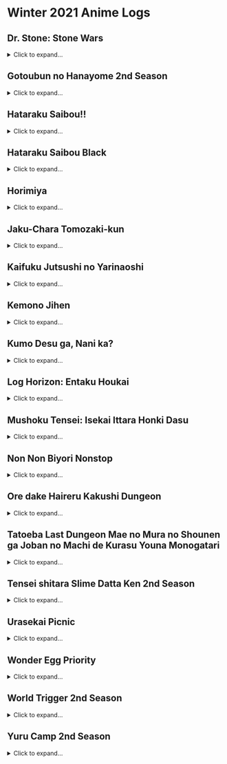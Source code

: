 # Winter 2021 Anime Logs

## Dr. Stone: Stone Wars
<details>
<summary>Click to expand...</summary>

Name | URL
--- | ---
01_1.jpg | https://dr-stone.jp/wp-content/uploads/2021/01/DS2_01_EED2020.12.28_ProRes422HQ.00_23_19_23.Still251.jpg
01_2.jpg | https://dr-stone.jp/wp-content/uploads/2021/01/DS2_01_EED2020.12.28_ProRes422HQ.00_14_46_03.Still172.jpg
01_3.jpg | https://dr-stone.jp/wp-content/uploads/2021/01/DS2_01_EED2020.12.28_ProRes422HQ.00_05_52_18.Still064.jpg
02_1.jpg | https://dr-stone.jp/wp-content/uploads/2021/01/【HP1】DS2-02EED_1221.00_08_52_13.Still071.jpg
02_2.jpg | https://dr-stone.jp/wp-content/uploads/2021/01/【HP2】DS2-02EED_1221.00_04_07_19.Still034.jpg
02_3.jpg | https://dr-stone.jp/wp-content/uploads/2021/01/【HP3】DS2-02EED_1221.00_04_10_00.Still035.jpg
03_1.jpg | https://dr-stone.jp/wp-content/uploads/2021/01/【HP1】DS2_03_EED2020.12.25_ProRes422HQ.00_02_30_14.Still030.jpg
03_2.jpg | https://dr-stone.jp/wp-content/uploads/2021/01/【HP2】DS2_03_EED2020.12.25_ProRes422HQ.00_11_25_07.Still102.jpg
03_3.jpg | https://dr-stone.jp/wp-content/uploads/2021/01/【HP3】DS2_03_EED2020.12.25_ProRes422HQ.00_08_20_02.Still070.jpg
04_1.jpg | https://dr-stone.jp/wp-content/uploads/2021/02/【HP1】DS2_04_EED2021.01.11_ProRes422HQ.00_11_31_02.Still091.jpg
04_2.jpg | https://dr-stone.jp/wp-content/uploads/2021/02/【HP2】DS2_04_EED2021.01.11_ProRes422HQ.00_10_24_17.Still076.jpg
04_3.jpg | https://dr-stone.jp/wp-content/uploads/2021/02/【HP3】DS2_04_EED2021.01.11_ProRes422HQ.00_10_07_01.Still073.jpg
05_1.jpg | https://dr-stone.jp/wp-content/uploads/2021/02/【HP1】DS2_05_EED2021.02.04_ProRes422HQ.00_02_25_16.Still018.jpg
05_2.jpg | https://dr-stone.jp/wp-content/uploads/2021/02/【HP2】DS2_05_EED2021.02.04_ProRes422HQ.00_14_10_08.Still098.jpg
05_3.jpg | https://dr-stone.jp/wp-content/uploads/2021/02/【HP3】DS2_05_EED2021.02.04_ProRes422HQ.00_01_56_11.Still015.jpg
06_1.jpg | https://dr-stone.jp/wp-content/uploads/2021/02/【HP1】DS2_06_EED2021.02.08_ProRes422HQ.00_14_33_21.Still175.jpg
06_2.jpg | https://dr-stone.jp/wp-content/uploads/2021/02/【HP2】DS2_06_EED2021.02.08_ProRes422HQ.00_01_53_11.Still020.jpg
06_3.jpg | https://dr-stone.jp/wp-content/uploads/2021/02/【HP3】DS2_06_EED2021.02.08_ProRes422HQ.00_00_22_05.Still003.jpg
07_1.jpg | https://dr-stone.jp/wp-content/uploads/2021/02/【HP1】DS2_07_EED2021.02.15_ProRes422HQ.00_07_45_18.Still072.jpg
07_2.jpg | https://dr-stone.jp/wp-content/uploads/2021/02/【HP2】DS2_07_EED2021.02.15_ProRes422HQ.00_09_09_17.Still090.jpg
07_3.jpg | https://dr-stone.jp/wp-content/uploads/2021/02/【HP3】DS2_07_EED2021.02.15_ProRes422HQ.00_11_43_15.Still122.jpg
08_1.jpg | https://dr-stone.jp/wp-content/uploads/2021/03/【HP1】DS2_08_EED2021.02.22_ProRes422HQ.00_23_31_00.Still255.jpg
08_2.jpg | https://dr-stone.jp/wp-content/uploads/2021/03/【HP2】DS2_08_EED2021.02.22_ProRes422HQ.00_06_40_09.Still052.jpg
08_3.jpg | https://dr-stone.jp/wp-content/uploads/2021/03/【HP3】DS2_08_EED2021.02.22_ProRes422HQ.00_03_34_05.Still023.jpg
09_1.jpg | https://dr-stone.jp/wp-content/uploads/2021/03/【HP1】DS2_09_EED2021.03.03_ProRes422HQ.00_04_28_00.Still038.jpg
09_2.jpg | https://dr-stone.jp/wp-content/uploads/2021/03/【HP2】DS2_09_EED2021.03.03_ProRes422HQ.00_12_41_11.Still144.jpg
09_3.jpg | https://dr-stone.jp/wp-content/uploads/2021/03/【HP3】DS2_09_EED2021.03.03_ProRes422HQ.00_06_03_06.Still062.jpg
10_1.jpg | https://dr-stone.jp/wp-content/uploads/2021/03/【HP1】DS2_10_EED2021.03.14_ProRes422HQ.00_18_08_23.Still165.jpg
10_2.jpg | https://dr-stone.jp/wp-content/uploads/2021/03/【HP2】DS2_10_EED2021.03.14_ProRes422HQ.00_18_07_13.Still164.jpg
10_3.jpg | https://dr-stone.jp/wp-content/uploads/2021/03/【HP3】DS2_10_EED2021.03.14_ProRes422HQ.00_06_47_20.Still053.jpg
11_1.jpg | https://dr-stone.jp/wp-content/uploads/2021/03/【HP1】DS2_11_EEDSHIRO2021.03.22_ProRes422HQ.00_19_00_02.Still144.jpg
11_2.jpg | https://dr-stone.jp/wp-content/uploads/2021/03/【HP2】DS2_11_EEDSHIRO2021.03.22_ProRes422HQ.00_15_53_20.Still118.jpg
11_3.jpg | https://dr-stone.jp/wp-content/uploads/2021/03/【HP3】DS2_11_EEDSHIRO2021.03.22_ProRes422HQ.00_14_22_19.Still105.jpg

</details>

## Gotoubun no Hanayome 2nd Season
<details>
<summary>Click to expand...</summary>

Name | URL
--- | ---
01_1.jpg | https://www.tbs.co.jp/anime/5hanayome/story/img/story01/01.jpg
01_2.jpg | https://www.tbs.co.jp/anime/5hanayome/story/img/story01/02.jpg
01_3.jpg | https://www.tbs.co.jp/anime/5hanayome/story/img/story01/03.jpg
01_4.jpg | https://www.tbs.co.jp/anime/5hanayome/story/img/story01/04.jpg
01_5.jpg | https://www.tbs.co.jp/anime/5hanayome/story/img/story01/05.jpg
01_6.jpg | https://www.tbs.co.jp/anime/5hanayome/story/img/story01/06.jpg
02_1.jpg | https://www.tbs.co.jp/anime/5hanayome/story/img/story02/01.jpg
02_2.jpg | https://www.tbs.co.jp/anime/5hanayome/story/img/story02/02.jpg
02_3.jpg | https://www.tbs.co.jp/anime/5hanayome/story/img/story02/03.jpg
02_4.jpg | https://www.tbs.co.jp/anime/5hanayome/story/img/story02/04.jpg
02_5.jpg | https://www.tbs.co.jp/anime/5hanayome/story/img/story02/05.jpg
02_6.jpg | https://www.tbs.co.jp/anime/5hanayome/story/img/story02/06.jpg
03_1.jpg | https://www.tbs.co.jp/anime/5hanayome/story/img/story03/01.jpg
03_2.jpg | https://www.tbs.co.jp/anime/5hanayome/story/img/story03/02.jpg
03_3.jpg | https://www.tbs.co.jp/anime/5hanayome/story/img/story03/03.jpg
03_4.jpg | https://www.tbs.co.jp/anime/5hanayome/story/img/story03/04.jpg
03_5.jpg | https://www.tbs.co.jp/anime/5hanayome/story/img/story03/05.jpg
03_6.jpg | https://www.tbs.co.jp/anime/5hanayome/story/img/story03/06.jpg
04_1.jpg | https://www.tbs.co.jp/anime/5hanayome/story/img/story04/01.jpg
04_2.jpg | https://www.tbs.co.jp/anime/5hanayome/story/img/story04/02.jpg
04_3.jpg | https://www.tbs.co.jp/anime/5hanayome/story/img/story04/03.jpg
04_4.jpg | https://www.tbs.co.jp/anime/5hanayome/story/img/story04/04.jpg
04_5.jpg | https://www.tbs.co.jp/anime/5hanayome/story/img/story04/05.jpg
04_6.jpg | https://www.tbs.co.jp/anime/5hanayome/story/img/story04/06.jpg
05_1.jpg | https://www.tbs.co.jp/anime/5hanayome/story/img/story05/01.jpg
05_2.jpg | https://www.tbs.co.jp/anime/5hanayome/story/img/story05/02.jpg
05_3.jpg | https://www.tbs.co.jp/anime/5hanayome/story/img/story05/03.jpg
05_4.jpg | https://www.tbs.co.jp/anime/5hanayome/story/img/story05/04.jpg
05_5.jpg | https://www.tbs.co.jp/anime/5hanayome/story/img/story05/05.jpg
05_6.jpg | https://www.tbs.co.jp/anime/5hanayome/story/img/story05/06.jpg
06_1.jpg | https://www.tbs.co.jp/anime/5hanayome/story/img/story06/01.jpg
06_2.jpg | https://www.tbs.co.jp/anime/5hanayome/story/img/story06/02.jpg
06_3.jpg | https://www.tbs.co.jp/anime/5hanayome/story/img/story06/03.jpg
06_4.jpg | https://www.tbs.co.jp/anime/5hanayome/story/img/story06/04.jpg
06_5.jpg | https://www.tbs.co.jp/anime/5hanayome/story/img/story06/05.jpg
06_6.jpg | https://www.tbs.co.jp/anime/5hanayome/story/img/story06/06.jpg
07_1.jpg | https://www.tbs.co.jp/anime/5hanayome/story/img/story07/01.jpg
07_2.jpg | https://www.tbs.co.jp/anime/5hanayome/story/img/story07/02.jpg
07_3.jpg | https://www.tbs.co.jp/anime/5hanayome/story/img/story07/03.jpg
07_4.jpg | https://www.tbs.co.jp/anime/5hanayome/story/img/story07/04.jpg
07_5.jpg | https://www.tbs.co.jp/anime/5hanayome/story/img/story07/05.jpg
07_6.jpg | https://www.tbs.co.jp/anime/5hanayome/story/img/story07/06.jpg
08_1.jpg | https://www.tbs.co.jp/anime/5hanayome/story/img/story08/01.jpg
08_2.jpg | https://www.tbs.co.jp/anime/5hanayome/story/img/story08/02.jpg
08_3.jpg | https://www.tbs.co.jp/anime/5hanayome/story/img/story08/03.jpg
08_4.jpg | https://www.tbs.co.jp/anime/5hanayome/story/img/story08/04.jpg
08_5.jpg | https://www.tbs.co.jp/anime/5hanayome/story/img/story08/05.jpg
08_6.jpg | https://www.tbs.co.jp/anime/5hanayome/story/img/story08/06.jpg
09_1.jpg | https://www.tbs.co.jp/anime/5hanayome/story/img/story09/01.jpg
09_2.jpg | https://www.tbs.co.jp/anime/5hanayome/story/img/story09/02.jpg
09_3.jpg | https://www.tbs.co.jp/anime/5hanayome/story/img/story09/03.jpg
09_4.jpg | https://www.tbs.co.jp/anime/5hanayome/story/img/story09/04.jpg
09_5.jpg | https://www.tbs.co.jp/anime/5hanayome/story/img/story09/05.jpg
09_6.jpg | https://www.tbs.co.jp/anime/5hanayome/story/img/story09/06.jpg
10_1.jpg | https://www.tbs.co.jp/anime/5hanayome/story/img/story10/01.jpg
10_2.jpg | https://www.tbs.co.jp/anime/5hanayome/story/img/story10/02.jpg
10_3.jpg | https://www.tbs.co.jp/anime/5hanayome/story/img/story10/03.jpg
10_4.jpg | https://www.tbs.co.jp/anime/5hanayome/story/img/story10/04.jpg
10_5.jpg | https://www.tbs.co.jp/anime/5hanayome/story/img/story10/05.jpg
10_6.jpg | https://www.tbs.co.jp/anime/5hanayome/story/img/story10/06.jpg
11_1.jpg | https://www.tbs.co.jp/anime/5hanayome/story/img/story11/01.jpg
11_2.jpg | https://www.tbs.co.jp/anime/5hanayome/story/img/story11/02.jpg
11_3.jpg | https://www.tbs.co.jp/anime/5hanayome/story/img/story11/03.jpg
11_4.jpg | https://www.tbs.co.jp/anime/5hanayome/story/img/story11/04.jpg
11_5.jpg | https://www.tbs.co.jp/anime/5hanayome/story/img/story11/05.jpg
11_6.jpg | https://www.tbs.co.jp/anime/5hanayome/story/img/story11/06.jpg
12_1.jpg | https://www.tbs.co.jp/anime/5hanayome/story/img/story12/01.jpg
12_2.jpg | https://www.tbs.co.jp/anime/5hanayome/story/img/story12/02.jpg
12_3.jpg | https://www.tbs.co.jp/anime/5hanayome/story/img/story12/03.jpg
12_4.jpg | https://www.tbs.co.jp/anime/5hanayome/story/img/story12/04.jpg
12_5.jpg | https://www.tbs.co.jp/anime/5hanayome/story/img/story12/05.jpg
12_6.jpg | https://www.tbs.co.jp/anime/5hanayome/story/img/story12/06.jpg

</details>

## Hataraku Saibou!!
<details>
<summary>Click to expand...</summary>

Name | URL
--- | ---
01_1.jpg | https://hataraku-saibou.com/story/SYS/CONTENTS/story_1845_photo_1609836211887282440
01_2.jpg | https://hataraku-saibou.com/story/SYS/CONTENTS/story_1845_photo_1609836212242112370
01_3.jpg | https://hataraku-saibou.com/story/SYS/CONTENTS/story_1845_photo_1609836212483702786
01_4.jpg | https://hataraku-saibou.com/story/SYS/CONTENTS/story_1845_photo_1609836212730251032
02_1.jpg | https://hataraku-saibou.com/story/SYS/CONTENTS/story_1855_photo_1610455742777681129
02_2.jpg | https://hataraku-saibou.com/story/SYS/CONTENTS/story_1855_photo_1610455742990708474
02_3.jpg | https://hataraku-saibou.com/story/SYS/CONTENTS/story_1855_photo_1610455743136300419
02_4.jpg | https://hataraku-saibou.com/story/SYS/CONTENTS/story_1855_photo_1610455743258293380
03_1.jpg | https://hataraku-saibou.com/story/SYS/CONTENTS/story_1866_photo_1611126162085292927
03_2.jpg | https://hataraku-saibou.com/story/SYS/CONTENTS/story_1866_photo_1611126162746297814
03_3.jpg | https://hataraku-saibou.com/story/SYS/CONTENTS/story_1866_photo_1611126163236752481
03_4.jpg | https://hataraku-saibou.com/story/SYS/CONTENTS/story_1866_photo_1611126163671423721
04_1.png | https://hataraku-saibou.com/story/SYS/CONTENTS/story_1876_photo_1611732660880241520
04_2.png | https://hataraku-saibou.com/story/SYS/CONTENTS/story_1876_photo_1611732668861529398
04_3.png | https://hataraku-saibou.com/story/SYS/CONTENTS/story_1876_photo_1611732676048657738
04_4.png | https://hataraku-saibou.com/story/SYS/CONTENTS/story_1876_photo_1611732682812877413
05_1.png | https://hataraku-saibou.com/story/SYS/CONTENTS/story_1883_photo_1612265807597233495
05_2.png | https://hataraku-saibou.com/story/SYS/CONTENTS/story_1883_photo_1612265811316461568
05_3.png | https://hataraku-saibou.com/story/SYS/CONTENTS/story_1883_photo_161226581468478004
05_4.png | https://hataraku-saibou.com/story/SYS/CONTENTS/story_1883_photo_1612265818069280967
06_1.jpg | https://hataraku-saibou.com/story/SYS/CONTENTS/story_1889_photo_1612873189667436067
06_2.jpg | https://hataraku-saibou.com/story/SYS/CONTENTS/story_1889_photo_1612873190014330776
06_3.jpg | https://hataraku-saibou.com/story/SYS/CONTENTS/story_1889_photo_1612873190224846880
06_4.jpg | https://hataraku-saibou.com/story/SYS/CONTENTS/story_1889_photo_1612873190490111481
07_1.jpg | https://hataraku-saibou.com/story/SYS/CONTENTS/story_1897_photo_1613541413489245859
07_2.jpg | https://hataraku-saibou.com/story/SYS/CONTENTS/story_1897_photo_1613541414567406617
07_3.jpg | https://hataraku-saibou.com/story/SYS/CONTENTS/story_1897_photo_1613541415822738679
07_4.jpg | https://hataraku-saibou.com/story/SYS/CONTENTS/story_1897_photo_1613541416703684661
08_1.jpg | https://hataraku-saibou.com/story/SYS/CONTENTS/story_1906_photo_1614165727708438940
08_2.jpg | https://hataraku-saibou.com/story/SYS/CONTENTS/story_1906_photo_1614165728566311508
08_3.jpg | https://hataraku-saibou.com/story/SYS/CONTENTS/story_1906_photo_1614165729022200299
08_4.jpg | https://hataraku-saibou.com/story/SYS/CONTENTS/story_1906_photo_1614165729558320479

</details>

## Hataraku Saibou Black
<details>
<summary>Click to expand...</summary>

Name | URL
--- | ---
01_1.jpg | https://saibou-black.com/story/SYS/CONTENTS/story_1847_photo_1609903118508993950
01_2.jpg | https://saibou-black.com/story/SYS/CONTENTS/story_1847_photo_1609903119815338756
01_3.jpg | https://saibou-black.com/story/SYS/CONTENTS/story_1847_photo_1609903120538546918
01_4.jpg | https://saibou-black.com/story/SYS/CONTENTS/story_1847_photo_1609903121410834175
01_5.jpg | https://saibou-black.com/story/SYS/CONTENTS/story_1847_photo_1609903122502668248
01_6.jpg | https://saibou-black.com/story/SYS/CONTENTS/story_1847_photo_1609903123461824977
02_1.jpg | https://saibou-black.com/story/SYS/CONTENTS/story_1856_photo_1610505097930266506
02_2.jpg | https://saibou-black.com/story/SYS/CONTENTS/story_1856_photo_1610505098772864814
02_3.jpg | https://saibou-black.com/story/SYS/CONTENTS/story_1856_photo_1610505099533281151
02_4.jpg | https://saibou-black.com/story/SYS/CONTENTS/story_1856_photo_1610505100501593073
02_5.jpg | https://saibou-black.com/story/SYS/CONTENTS/story_1856_photo_1610508598133324510
02_6.jpg | https://saibou-black.com/story/SYS/CONTENTS/story_1856_photo_161050859867946167
03_1.jpg | https://saibou-black.com/story/SYS/CONTENTS/story_1861_photo_1610970011827446662
03_2.jpg | https://saibou-black.com/story/SYS/CONTENTS/story_1861_photo_1610970012564733658
03_3.jpg | https://saibou-black.com/story/SYS/CONTENTS/story_1861_photo_161097001360495541
03_4.jpg | https://saibou-black.com/story/SYS/CONTENTS/story_1861_photo_1610970014425704922
04_1.jpg | https://saibou-black.com/story/SYS/CONTENTS/story_1862_photo_1610970048725557394
04_2.jpg | https://saibou-black.com/story/SYS/CONTENTS/story_1862_photo_1610970050494525804
04_3.jpg | https://saibou-black.com/story/SYS/CONTENTS/story_1862_photo_1610970052003868053
04_4.jpg | https://saibou-black.com/story/SYS/CONTENTS/story_1862_photo_1610970053451213339
05_1.jpg | https://saibou-black.com/story/SYS/CONTENTS/story_1865_photo_1611121298580560413
05_2.jpg | https://saibou-black.com/story/SYS/CONTENTS/story_1865_photo_1611121298980700500
05_3.jpg | https://saibou-black.com/story/SYS/CONTENTS/story_1865_photo_161112129944818712
05_4.jpg | https://saibou-black.com/story/SYS/CONTENTS/story_1865_photo_1611121300007898328
06_1.jpg | https://saibou-black.com/story/SYS/CONTENTS/story_1874_photo_1611726404879150237
06_2.jpg | https://saibou-black.com/story/SYS/CONTENTS/story_1874_photo_1611726405363806329
06_3.jpg | https://saibou-black.com/story/SYS/CONTENTS/story_1874_photo_1611726405824820623
06_4.jpg | https://saibou-black.com/story/SYS/CONTENTS/story_1874_photo_161172640635745253
07_1.jpg | https://saibou-black.com/story/SYS/CONTENTS/story_1884_photo_1612324162348182075
07_2.jpg | https://saibou-black.com/story/SYS/CONTENTS/story_1884_photo_1612324163107165037
07_3.jpg | https://saibou-black.com/story/SYS/CONTENTS/story_1884_photo_1612324164046972620
07_4.jpg | https://saibou-black.com/story/SYS/CONTENTS/story_1884_photo_1612324164792974653
08_1.jpg | https://saibou-black.com/story/SYS/CONTENTS/story_1891_photo_1612925160772785090
08_2.jpg | https://saibou-black.com/story/SYS/CONTENTS/story_1891_photo_1612925162253160075
08_3.jpg | https://saibou-black.com/story/SYS/CONTENTS/story_1891_photo_1612925163551118531
08_4.jpg | https://saibou-black.com/story/SYS/CONTENTS/story_1891_photo_1612925164782625769
09_1.jpg | https://saibou-black.com/story/SYS/CONTENTS/story_1898_photo_1613550332652922372
09_2.jpg | https://saibou-black.com/story/SYS/CONTENTS/story_1898_photo_1613550333512522478
09_3.jpg | https://saibou-black.com/story/SYS/CONTENTS/story_1898_photo_1613550334400910105
09_4.jpg | https://saibou-black.com/story/SYS/CONTENTS/story_1898_photo_1613550335774209180
10_1.jpg | https://saibou-black.com/story/SYS/CONTENTS/story_1905_photo_161423870918092722
10_2.jpg | https://saibou-black.com/story/SYS/CONTENTS/story_1905_photo_1614238710924686324
10_3.jpg | https://saibou-black.com/story/SYS/CONTENTS/story_1905_photo_1614238711534668849
10_4.jpg | https://saibou-black.com/story/SYS/CONTENTS/story_1905_photo_1614238712020288890
11_1.jpg | https://saibou-black.com/story/SYS/CONTENTS/story_1913_photo_1614758375626847188
11_2.jpg | https://saibou-black.com/story/SYS/CONTENTS/story_1913_photo_1614758376336552197
11_3.jpg | https://saibou-black.com/story/SYS/CONTENTS/story_1913_photo_1614758377536311032
11_4.jpg | https://saibou-black.com/story/SYS/CONTENTS/story_1913_photo_1614758378570430651
12_1.jpg | https://saibou-black.com/story/SYS/CONTENTS/story_1920_photo_1615368604637759988
12_2.jpg | https://saibou-black.com/story/SYS/CONTENTS/story_1920_photo_1615368605406145281
12_3.jpg | https://saibou-black.com/story/SYS/CONTENTS/story_1920_photo_1615368605838379697
12_4.jpg | https://saibou-black.com/story/SYS/CONTENTS/story_1920_photo_1615368606375792321
13_1.jpg | https://saibou-black.com/story/SYS/CONTENTS/story_1927_photo_161605491565029983
13_2.jpg | https://saibou-black.com/story/SYS/CONTENTS/story_1927_photo_1616054916108189770
13_3.jpg | https://saibou-black.com/story/SYS/CONTENTS/story_1927_photo_1616054917642529571
13_4.jpg | https://saibou-black.com/story/SYS/CONTENTS/story_1927_photo_1616054918078226635

</details>

## Horimiya
<details>
<summary>Click to expand...</summary>

Name | URL
--- | ---
01_1.jpg | https://horimiya-anime.com/story/SYS/CONTENTS/story_1837_photo_1609825752760631263
01_2.jpg | https://horimiya-anime.com/story/SYS/CONTENTS/story_1837_photo_1609825752930895462
01_3.jpg | https://horimiya-anime.com/story/SYS/CONTENTS/story_1837_photo_1609825753023242749
01_4.jpg | https://horimiya-anime.com/story/SYS/CONTENTS/story_1837_photo_1609825753118265973
01_5.jpg | https://horimiya-anime.com/story/SYS/CONTENTS/story_1837_photo_1609902699103138299
02_1.jpg | https://horimiya-anime.com/story/SYS/CONTENTS/story_1854_photo_1610434929810798180
02_2.jpg | https://horimiya-anime.com/story/SYS/CONTENTS/story_1854_photo_1610434930077400115
02_3.jpg | https://horimiya-anime.com/story/SYS/CONTENTS/story_1854_photo_1610434930283583583
02_4.jpg | https://horimiya-anime.com/story/SYS/CONTENTS/story_1854_photo_1610434930470308299
02_5.jpg | https://horimiya-anime.com/story/SYS/CONTENTS/story_1854_photo_1610434930666606476
03_1.jpg | https://horimiya-anime.com/story/SYS/CONTENTS/story_1867_photo_1611213567572173453
03_2.jpg | https://horimiya-anime.com/story/SYS/CONTENTS/story_1867_photo_161121356780329420
03_3.jpg | https://horimiya-anime.com/story/SYS/CONTENTS/story_1867_photo_1611213568046316665
03_4.jpg | https://horimiya-anime.com/story/SYS/CONTENTS/story_1867_photo_1611213568192695443
03_5.jpg | https://horimiya-anime.com/story/SYS/CONTENTS/story_1867_photo_1611213568465614867
04_1.jpg | https://horimiya-anime.com/story/SYS/CONTENTS/story_1877_photo_161183029930490052
04_2.jpg | https://horimiya-anime.com/story/SYS/CONTENTS/story_1877_photo_1611830299601986431
04_3.jpg | https://horimiya-anime.com/story/SYS/CONTENTS/story_1877_photo_1611830299783959177
04_4.jpg | https://horimiya-anime.com/story/SYS/CONTENTS/story_1877_photo_1611830299977621682
04_5.jpg | https://horimiya-anime.com/story/SYS/CONTENTS/story_1877_photo_1611830300168505276
05_1.jpg | https://horimiya-anime.com/story/SYS/CONTENTS/story_1882_photo_1612671397051289014
05_2.jpg | https://horimiya-anime.com/story/SYS/CONTENTS/story_1882_photo_1612671397500337484
05_3.jpg | https://horimiya-anime.com/story/SYS/CONTENTS/story_1882_photo_1612671397779640132
05_4.jpg | https://horimiya-anime.com/story/SYS/CONTENTS/story_1882_photo_1612671398014339514
05_5.jpg | https://horimiya-anime.com/story/SYS/CONTENTS/story_1882_photo_161267139824296562
06_1.jpg | https://horimiya-anime.com/story/SYS/CONTENTS/story_1893_photo_1613119592638859531
06_2.jpg | https://horimiya-anime.com/story/SYS/CONTENTS/story_1893_photo_1613119593898158398
06_3.jpg | https://horimiya-anime.com/story/SYS/CONTENTS/story_1893_photo_1613119594530253304
06_4.jpg | https://horimiya-anime.com/story/SYS/CONTENTS/story_1893_photo_1613119595150872097
06_5.jpg | https://horimiya-anime.com/story/SYS/CONTENTS/story_1893_photo_1613119595855102014
07_1.jpg | https://horimiya-anime.com/story/SYS/CONTENTS/story_1899_photo_1613722764462838124
07_2.jpg | https://horimiya-anime.com/story/SYS/CONTENTS/story_1899_photo_1613722764754805500
07_3.jpg | https://horimiya-anime.com/story/SYS/CONTENTS/story_1899_photo_1613722764961178867
07_4.jpg | https://horimiya-anime.com/story/SYS/CONTENTS/story_1899_photo_1613722765117291862
07_5.jpg | https://horimiya-anime.com/story/SYS/CONTENTS/story_1899_photo_1613722765355734979
08_1.jpg | https://horimiya-anime.com/story/SYS/CONTENTS/story_1907_photo_1614324460465312877
08_2.jpg | https://horimiya-anime.com/story/SYS/CONTENTS/story_1907_photo_1614324460906104100
08_3.jpg | https://horimiya-anime.com/story/SYS/CONTENTS/story_1907_photo_1614324461219535926
08_4.jpg | https://horimiya-anime.com/story/SYS/CONTENTS/story_1907_photo_1614324461571147196
08_5.jpg | https://horimiya-anime.com/story/SYS/CONTENTS/story_1907_photo_1614324461915911602
09_1.jpg | https://horimiya-anime.com/story/SYS/CONTENTS/story_1914_photo_1614922436612197312
09_2.jpg | https://horimiya-anime.com/story/SYS/CONTENTS/story_1914_photo_1614922436932288187
09_3.jpg | https://horimiya-anime.com/story/SYS/CONTENTS/story_1914_photo_1614922437127178249
09_4.jpg | https://horimiya-anime.com/story/SYS/CONTENTS/story_1914_photo_1614922437296235501
09_5.jpg | https://horimiya-anime.com/story/SYS/CONTENTS/story_1914_photo_1614922437480601640
10_1.jpg | https://horimiya-anime.com/story/SYS/CONTENTS/story_1921_photo_1615544113341578094
10_2.jpg | https://horimiya-anime.com/story/SYS/CONTENTS/story_1921_photo_1615544114201753684
10_3.jpg | https://horimiya-anime.com/story/SYS/CONTENTS/story_1921_photo_1615544114751812237
10_4.jpg | https://horimiya-anime.com/story/SYS/CONTENTS/story_1921_photo_1615544116201428147
10_5.jpg | https://horimiya-anime.com/story/SYS/CONTENTS/story_1921_photo_161554411703778557
11_1.png | https://horimiya-anime.com/story/SYS/CONTENTS/story_1928_photo_1616211755667267694
11_2.png | https://horimiya-anime.com/story/SYS/CONTENTS/story_1928_photo_1616211759407666662
11_3.png | https://horimiya-anime.com/story/SYS/CONTENTS/story_1928_photo_1616211763154820070
11_4.png | https://horimiya-anime.com/story/SYS/CONTENTS/story_1928_photo_1616211766567815279
11_5.png | https://horimiya-anime.com/story/SYS/CONTENTS/story_1928_photo_1616211770349771307
12_1.png | https://horimiya-anime.com/story/SYS/CONTENTS/story_1934_photo_1616748102895579000
12_2.png | https://horimiya-anime.com/story/SYS/CONTENTS/story_1934_photo_1616748105856230171
12_3.png | https://horimiya-anime.com/story/SYS/CONTENTS/story_1934_photo_1616748108633898358
12_4.png | https://horimiya-anime.com/story/SYS/CONTENTS/story_1934_photo_1616748112416692480
12_5.png | https://horimiya-anime.com/story/SYS/CONTENTS/story_1934_photo_1616748115389504326
13_1.jpg | https://horimiya-anime.com/story/SYS/CONTENTS/story_1941_photo_1617465551640396856
13_2.jpg | https://horimiya-anime.com/story/SYS/CONTENTS/story_1941_photo_1617465552021263517
13_3.jpg | https://horimiya-anime.com/story/SYS/CONTENTS/story_1941_photo_1617465552261821028
13_4.jpg | https://horimiya-anime.com/story/SYS/CONTENTS/story_1941_photo_1617465552462447396
13_5.jpg | https://horimiya-anime.com/story/SYS/CONTENTS/story_1941_photo_1617465552719624896

</details>

## Jaku-Chara Tomozaki-kun
<details>
<summary>Click to expand...</summary>

Name | URL
--- | ---
01_1.jpg | http://tomozaki-koushiki.com/img/story/story1/img1.jpg
01_2.jpg | http://tomozaki-koushiki.com/img/story/story1/img2.jpg
01_3.jpg | http://tomozaki-koushiki.com/img/story/story1/img3.jpg
01_4.jpg | http://tomozaki-koushiki.com/img/story/story1/img4.jpg
01_5.jpg | http://tomozaki-koushiki.com/img/story/story1/img5.jpg
01_6.jpg | http://tomozaki-koushiki.com/img/story/story1/img6.jpg
02_1.jpg | http://tomozaki-koushiki.com/img/story/story2/img1.jpg
02_2.jpg | http://tomozaki-koushiki.com/img/story/story2/img2.jpg
02_3.jpg | http://tomozaki-koushiki.com/img/story/story2/img3.jpg
02_4.jpg | http://tomozaki-koushiki.com/img/story/story2/img4.jpg
02_5.jpg | http://tomozaki-koushiki.com/img/story/story2/img5.jpg
02_6.jpg | http://tomozaki-koushiki.com/img/story/story2/img6.jpg
03_1.jpg | http://tomozaki-koushiki.com/img/story/story3/img1.jpg
03_2.jpg | http://tomozaki-koushiki.com/img/story/story3/img2.jpg
03_3.jpg | http://tomozaki-koushiki.com/img/story/story3/img3.jpg
03_4.jpg | http://tomozaki-koushiki.com/img/story/story3/img4.jpg
03_5.jpg | http://tomozaki-koushiki.com/img/story/story3/img5.jpg
03_6.jpg | http://tomozaki-koushiki.com/img/story/story3/img6.jpg
04_1.jpg | http://tomozaki-koushiki.com/img/story/story4/img1.jpg
04_2.jpg | http://tomozaki-koushiki.com/img/story/story4/img2.jpg
04_3.jpg | http://tomozaki-koushiki.com/img/story/story4/img3.jpg
04_4.jpg | http://tomozaki-koushiki.com/img/story/story4/img4.jpg
04_5.jpg | http://tomozaki-koushiki.com/img/story/story4/img5.jpg
04_6.jpg | http://tomozaki-koushiki.com/img/story/story4/img6.jpg
05_1.jpg | http://tomozaki-koushiki.com/img/story/story5/img1.jpg
05_2.jpg | http://tomozaki-koushiki.com/img/story/story5/img2.jpg
05_3.jpg | http://tomozaki-koushiki.com/img/story/story5/img3.jpg
05_4.jpg | http://tomozaki-koushiki.com/img/story/story5/img4.jpg
05_5.jpg | http://tomozaki-koushiki.com/img/story/story5/img5.jpg
05_6.jpg | http://tomozaki-koushiki.com/img/story/story5/img6.jpg
06_1.jpg | http://tomozaki-koushiki.com/img/story/story6/img1.jpg
06_2.jpg | http://tomozaki-koushiki.com/img/story/story6/img2.jpg
06_3.jpg | http://tomozaki-koushiki.com/img/story/story6/img3.jpg
06_4.jpg | http://tomozaki-koushiki.com/img/story/story6/img4.jpg
06_5.jpg | http://tomozaki-koushiki.com/img/story/story6/img5.jpg
06_6.jpg | http://tomozaki-koushiki.com/img/story/story6/img6.jpg
07_1.jpg | http://tomozaki-koushiki.com/img/story/story7/img1.jpg
07_2.jpg | http://tomozaki-koushiki.com/img/story/story7/img2.jpg
07_3.jpg | http://tomozaki-koushiki.com/img/story/story7/img3.jpg
07_4.jpg | http://tomozaki-koushiki.com/img/story/story7/img4.jpg
07_5.jpg | http://tomozaki-koushiki.com/img/story/story7/img5.jpg
07_6.jpg | http://tomozaki-koushiki.com/img/story/story7/img6.jpg
08_1.jpg | http://tomozaki-koushiki.com/img/story/story8/img1.jpg
08_2.jpg | http://tomozaki-koushiki.com/img/story/story8/img2.jpg
08_3.jpg | http://tomozaki-koushiki.com/img/story/story8/img3.jpg
08_4.jpg | http://tomozaki-koushiki.com/img/story/story8/img4.jpg
08_5.jpg | http://tomozaki-koushiki.com/img/story/story8/img5.jpg
08_6.jpg | http://tomozaki-koushiki.com/img/story/story8/img6.jpg
09_1.jpg | http://tomozaki-koushiki.com/img/story/story9/img1.jpg
09_2.jpg | http://tomozaki-koushiki.com/img/story/story9/img2.jpg
09_3.jpg | http://tomozaki-koushiki.com/img/story/story9/img3.jpg
09_4.jpg | http://tomozaki-koushiki.com/img/story/story9/img4.jpg
09_5.jpg | http://tomozaki-koushiki.com/img/story/story9/img5.jpg
09_6.jpg | http://tomozaki-koushiki.com/img/story/story9/img6.jpg
10_1.jpg | http://tomozaki-koushiki.com/img/story/story10/img1.jpg
10_2.jpg | http://tomozaki-koushiki.com/img/story/story10/img2.jpg
10_3.jpg | http://tomozaki-koushiki.com/img/story/story10/img3.jpg
10_4.jpg | http://tomozaki-koushiki.com/img/story/story10/img4.jpg
10_5.jpg | http://tomozaki-koushiki.com/img/story/story10/img5.jpg
10_6.jpg | http://tomozaki-koushiki.com/img/story/story10/img6.jpg
11_1.jpg | http://tomozaki-koushiki.com/img/story/story11/img1.jpg
11_2.jpg | http://tomozaki-koushiki.com/img/story/story11/img2.jpg
11_3.jpg | http://tomozaki-koushiki.com/img/story/story11/img3.jpg
11_4.jpg | http://tomozaki-koushiki.com/img/story/story11/img4.jpg
11_5.jpg | http://tomozaki-koushiki.com/img/story/story11/img5.jpg
11_6.jpg | http://tomozaki-koushiki.com/img/story/story11/img6.jpg
12_1.jpg | http://tomozaki-koushiki.com/img/story/story12/img1.jpg
12_2.jpg | http://tomozaki-koushiki.com/img/story/story12/img2.jpg
12_3.jpg | http://tomozaki-koushiki.com/img/story/story12/img3.jpg
12_4.jpg | http://tomozaki-koushiki.com/img/story/story12/img4.jpg
12_5.jpg | http://tomozaki-koushiki.com/img/story/story12/img5.jpg
12_6.jpg | http://tomozaki-koushiki.com/img/story/story12/img6.jpg
13_1.jpg | http://tomozaki-koushiki.com/img/story/story13/img1.jpg
13_2.jpg | http://tomozaki-koushiki.com/img/story/story13/img2.jpg
13_3.jpg | http://tomozaki-koushiki.com/img/story/story13/img3.jpg
13_4.jpg | http://tomozaki-koushiki.com/img/story/story13/img4.jpg
13_5.jpg | http://tomozaki-koushiki.com/img/story/story13/img5.jpg
13_6.jpg | http://tomozaki-koushiki.com/img/story/story13/img6.jpg
14_1.jpg | http://tomozaki-koushiki.com/img/story/story14/img1.jpg
14_2.jpg | http://tomozaki-koushiki.com/img/story/story14/img2.jpg
14_3.jpg | http://tomozaki-koushiki.com/img/story/story14/img3.jpg
14_4.jpg | http://tomozaki-koushiki.com/img/story/story14/img4.jpg
14_5.jpg | http://tomozaki-koushiki.com/img/story/story14/img5.jpg
14_6.jpg | http://tomozaki-koushiki.com/img/story/story14/img6.jpg

</details>

## Kaifuku Jutsushi no Yarinaoshi
<details>
<summary>Click to expand...</summary>

Name | URL
--- | ---
01_1.jpg | http://kaiyari.com/assets/story/1_1.jpg
01_2.jpg | http://kaiyari.com/assets/story/1_2.jpg
01_3.jpg | http://kaiyari.com/assets/story/1_3.jpg
01_4.jpg | http://kaiyari.com/assets/story/1_4.jpg
01_5.jpg | http://kaiyari.com/assets/story/1_5.jpg
01_6.jpg | http://kaiyari.com/assets/story/1_6.jpg
02_1.jpg | http://kaiyari.com/assets/story/2_1.jpg
02_2.jpg | http://kaiyari.com/assets/story/2_2.jpg
02_3.jpg | http://kaiyari.com/assets/story/2_3.jpg
02_4.jpg | http://kaiyari.com/assets/story/2_4.jpg
02_5.jpg | http://kaiyari.com/assets/story/2_5.jpg
02_6.jpg | http://kaiyari.com/assets/story/2_6.jpg
03_1.jpg | http://kaiyari.com/assets/story/3_1.jpg
03_2.jpg | http://kaiyari.com/assets/story/3_2.jpg
03_3.jpg | http://kaiyari.com/assets/story/3_3.jpg
03_4.jpg | http://kaiyari.com/assets/story/3_4.jpg
03_5.jpg | http://kaiyari.com/assets/story/3_5.jpg
03_6.jpg | http://kaiyari.com/assets/story/3_6.jpg
04_1.jpg | http://kaiyari.com/assets/story/4_1.jpg
04_2.jpg | http://kaiyari.com/assets/story/4_2.jpg
04_3.jpg | http://kaiyari.com/assets/story/4_3.jpg
04_4.jpg | http://kaiyari.com/assets/story/4_4.jpg
04_5.jpg | http://kaiyari.com/assets/story/4_5.jpg
04_6.jpg | http://kaiyari.com/assets/story/4_6.jpg
05_1.jpg | http://kaiyari.com/assets/story/5_1.jpg
05_2.jpg | http://kaiyari.com/assets/story/5_2.jpg
05_3.jpg | http://kaiyari.com/assets/story/5_3.jpg
05_4.jpg | http://kaiyari.com/assets/story/5_4.jpg
05_5.jpg | http://kaiyari.com/assets/story/5_5.jpg
05_6.jpg | http://kaiyari.com/assets/story/5_6.jpg
06_1.jpg | http://kaiyari.com/assets/story/6_1.jpg
06_2.jpg | http://kaiyari.com/assets/story/6_2.jpg
06_3.jpg | http://kaiyari.com/assets/story/6_3.jpg
06_4.jpg | http://kaiyari.com/assets/story/6_4.jpg
06_5.jpg | http://kaiyari.com/assets/story/6_5.jpg
06_6.jpg | http://kaiyari.com/assets/story/6_6.jpg
07_1.jpg | http://kaiyari.com/assets/story/7_1.jpg
07_2.jpg | http://kaiyari.com/assets/story/7_2.jpg
07_3.jpg | http://kaiyari.com/assets/story/7_3.jpg
07_4.jpg | http://kaiyari.com/assets/story/7_4.jpg
07_5.jpg | http://kaiyari.com/assets/story/7_5.jpg
07_6.jpg | http://kaiyari.com/assets/story/7_6.jpg
08_1.jpg | http://kaiyari.com/assets/story/8_1.jpg
08_2.jpg | http://kaiyari.com/assets/story/8_2.jpg
08_3.jpg | http://kaiyari.com/assets/story/8_3.jpg
08_4.jpg | http://kaiyari.com/assets/story/8_4.jpg
08_5.jpg | http://kaiyari.com/assets/story/8_5.jpg
08_6.jpg | http://kaiyari.com/assets/story/8_6.jpg
09_1.jpg | http://kaiyari.com/assets/story/9_1.jpg
09_2.jpg | http://kaiyari.com/assets/story/9_2.jpg
09_3.jpg | http://kaiyari.com/assets/story/9_3.jpg
09_4.jpg | http://kaiyari.com/assets/story/9_4.jpg
09_5.jpg | http://kaiyari.com/assets/story/9_5.jpg
09_6.jpg | http://kaiyari.com/assets/story/9_6.jpg
10_1.jpg | http://kaiyari.com/assets/story/10_1.jpg
10_2.jpg | http://kaiyari.com/assets/story/10_2.jpg
10_3.jpg | http://kaiyari.com/assets/story/10_3.jpg
10_4.jpg | http://kaiyari.com/assets/story/10_4.jpg
10_5.jpg | http://kaiyari.com/assets/story/10_5.jpg
10_6.jpg | http://kaiyari.com/assets/story/10_6.jpg
11_1.jpg | http://kaiyari.com/assets/story/11_1.jpg
11_2.jpg | http://kaiyari.com/assets/story/11_2.jpg
11_3.jpg | http://kaiyari.com/assets/story/11_3.jpg
11_4.jpg | http://kaiyari.com/assets/story/11_4.jpg
11_5.jpg | http://kaiyari.com/assets/story/11_5.jpg
11_6.jpg | http://kaiyari.com/assets/story/11_6.jpg
12_1.jpg | http://kaiyari.com/assets/story/12_1.jpg
12_2.jpg | http://kaiyari.com/assets/story/12_2.jpg
12_3.jpg | http://kaiyari.com/assets/story/12_3.jpg
12_4.jpg | http://kaiyari.com/assets/story/12_4.jpg
12_5.jpg | http://kaiyari.com/assets/story/12_5.jpg
12_6.jpg | http://kaiyari.com/assets/story/12_6.jpg

</details>

## Kemono Jihen
<details>
<summary>Click to expand...</summary>

Name | URL
--- | ---
011.jpg | https://kemonojihen-anime.com/story/img/01/01_01.jpg
012.jpg | https://kemonojihen-anime.com/story/img/01/01_02.jpg
013.jpg | https://kemonojihen-anime.com/story/img/01/01_03.jpg
014.jpg | https://kemonojihen-anime.com/story/img/01/01_04.jpg
015.jpg | https://kemonojihen-anime.com/story/img/01/01_05.jpg
016.jpg | https://kemonojihen-anime.com/story/img/01/01_06.jpg
01_1.jpg | https://kemonojihen-anime.com/story/img/01/01_01.jpg
01_2.jpg | https://kemonojihen-anime.com/story/img/01/01_02.jpg
01_3.jpg | https://kemonojihen-anime.com/story/img/01/01_03.jpg
01_4.jpg | https://kemonojihen-anime.com/story/img/01/01_04.jpg
01_5.jpg | https://kemonojihen-anime.com/story/img/01/01_05.jpg
01_6.jpg | https://kemonojihen-anime.com/story/img/01/01_06.jpg
02_1.jpg | https://kemonojihen-anime.com/story/img/02/02_01.jpg
02_2.jpg | https://kemonojihen-anime.com/story/img/02/02_02.jpg
02_3.jpg | https://kemonojihen-anime.com/story/img/02/02_03.jpg
02_4.jpg | https://kemonojihen-anime.com/story/img/02/02_04.jpg
02_5.jpg | https://kemonojihen-anime.com/story/img/02/02_05.jpg
02_6.jpg | https://kemonojihen-anime.com/story/img/02/02_06.jpg
03_1.jpg | https://kemonojihen-anime.com/story/img/03/03_01.jpg
03_2.jpg | https://kemonojihen-anime.com/story/img/03/03_02.jpg
03_3.jpg | https://kemonojihen-anime.com/story/img/03/03_03.jpg
03_4.jpg | https://kemonojihen-anime.com/story/img/03/03_04.jpg
03_5.jpg | https://kemonojihen-anime.com/story/img/03/03_05.jpg
03_6.jpg | https://kemonojihen-anime.com/story/img/03/03_06.jpg
04_1.jpg | https://kemonojihen-anime.com/story/img/04/04_01.jpg
04_2.jpg | https://kemonojihen-anime.com/story/img/04/04_02.jpg
04_3.jpg | https://kemonojihen-anime.com/story/img/04/04_03.jpg
04_4.jpg | https://kemonojihen-anime.com/story/img/04/04_04.jpg
04_5.jpg | https://kemonojihen-anime.com/story/img/04/04_05.jpg
04_6.jpg | https://kemonojihen-anime.com/story/img/04/04_06.jpg
05_1.jpg | https://kemonojihen-anime.com/story/img/05/05_01.jpg
05_2.jpg | https://kemonojihen-anime.com/story/img/05/05_02.jpg
05_3.jpg | https://kemonojihen-anime.com/story/img/05/05_03.jpg
05_4.jpg | https://kemonojihen-anime.com/story/img/05/05_04.jpg
05_5.jpg | https://kemonojihen-anime.com/story/img/05/05_05.jpg
05_6.jpg | https://kemonojihen-anime.com/story/img/05/05_06.jpg
06_1.jpg | https://kemonojihen-anime.com/story/img/06/06_01.jpg
06_2.jpg | https://kemonojihen-anime.com/story/img/06/06_02.jpg
06_3.jpg | https://kemonojihen-anime.com/story/img/06/06_03.jpg
06_4.jpg | https://kemonojihen-anime.com/story/img/06/06_04.jpg
06_5.jpg | https://kemonojihen-anime.com/story/img/06/06_05.jpg
06_6.jpg | https://kemonojihen-anime.com/story/img/06/06_06.jpg
07_1.jpg | https://kemonojihen-anime.com/story/img/07/07_01.jpg
07_2.jpg | https://kemonojihen-anime.com/story/img/07/07_02.jpg
07_3.jpg | https://kemonojihen-anime.com/story/img/07/07_03.jpg
07_4.jpg | https://kemonojihen-anime.com/story/img/07/07_04.jpg
07_5.jpg | https://kemonojihen-anime.com/story/img/07/07_05.jpg
07_6.jpg | https://kemonojihen-anime.com/story/img/07/07_06.jpg
08_1.jpg | https://kemonojihen-anime.com/story/img/08/08_01.jpg
08_2.jpg | https://kemonojihen-anime.com/story/img/08/08_02.jpg
08_3.jpg | https://kemonojihen-anime.com/story/img/08/08_03.jpg
08_4.jpg | https://kemonojihen-anime.com/story/img/08/08_04.jpg
08_5.jpg | https://kemonojihen-anime.com/story/img/08/08_05.jpg
08_6.jpg | https://kemonojihen-anime.com/story/img/08/08_06.jpg
09_1.jpg | https://kemonojihen-anime.com/story/img/09/09_01.jpg
09_2.jpg | https://kemonojihen-anime.com/story/img/09/09_02.jpg
09_3.jpg | https://kemonojihen-anime.com/story/img/09/09_03.jpg
09_4.jpg | https://kemonojihen-anime.com/story/img/09/09_04.jpg
09_5.jpg | https://kemonojihen-anime.com/story/img/09/09_05.jpg
09_6.jpg | https://kemonojihen-anime.com/story/img/09/09_06.jpg
10_1.jpg | https://kemonojihen-anime.com/story/img/10/10_01.jpg
10_2.jpg | https://kemonojihen-anime.com/story/img/10/10_02.jpg
10_3.jpg | https://kemonojihen-anime.com/story/img/10/10_03.jpg
10_4.jpg | https://kemonojihen-anime.com/story/img/10/10_04.jpg
10_5.jpg | https://kemonojihen-anime.com/story/img/10/10_05.jpg
10_6.jpg | https://kemonojihen-anime.com/story/img/10/10_06.jpg
11_1.jpg | https://kemonojihen-anime.com/story/img/11/11_01.jpg
11_2.jpg | https://kemonojihen-anime.com/story/img/11/11_02.jpg
11_3.jpg | https://kemonojihen-anime.com/story/img/11/11_03.jpg
11_4.jpg | https://kemonojihen-anime.com/story/img/11/11_04.jpg
11_5.jpg | https://kemonojihen-anime.com/story/img/11/11_05.jpg
11_6.jpg | https://kemonojihen-anime.com/story/img/11/11_06.jpg
12_1.jpg | https://kemonojihen-anime.com/story/img/12/12_01.jpg
12_2.jpg | https://kemonojihen-anime.com/story/img/12/12_02.jpg
12_3.jpg | https://kemonojihen-anime.com/story/img/12/12_03.jpg
12_4.jpg | https://kemonojihen-anime.com/story/img/12/12_04.jpg
12_5.jpg | https://kemonojihen-anime.com/story/img/12/12_05.jpg
12_6.jpg | https://kemonojihen-anime.com/story/img/12/12_06.jpg

</details>

## Kumo Desu ga, Nani ka?
<details>
<summary>Click to expand...</summary>

Name | URL
--- | ---
01_1.jpg | https://kumo-anime.com/assets/story/1_1.jpg
01_2.jpg | https://kumo-anime.com/assets/story/1_2.jpg
01_3.jpg | https://kumo-anime.com/assets/story/1_3.jpg
01_4.jpg | https://kumo-anime.com/assets/story/1_4.jpg
01_5.jpg | https://kumo-anime.com/assets/story/1_5.jpg
01_6.jpg | https://kumo-anime.com/assets/story/1_6.jpg
02_1.jpg | https://kumo-anime.com/assets/story/2_1.jpg
02_2.jpg | https://kumo-anime.com/assets/story/2_2.jpg
02_3.jpg | https://kumo-anime.com/assets/story/2_3.jpg
02_4.jpg | https://kumo-anime.com/assets/story/2_4.jpg
02_5.jpg | https://kumo-anime.com/assets/story/2_5.jpg
02_6.jpg | https://kumo-anime.com/assets/story/2_6.jpg
03_1.jpg | https://kumo-anime.com/assets/story/3_1.jpg
03_2.jpg | https://kumo-anime.com/assets/story/3_2.jpg
03_3.jpg | https://kumo-anime.com/assets/story/3_3.jpg
03_4.jpg | https://kumo-anime.com/assets/story/3_4.jpg
03_5.jpg | https://kumo-anime.com/assets/story/3_5.jpg
03_6.jpg | https://kumo-anime.com/assets/story/3_6.jpg
04_1.jpg | https://kumo-anime.com/assets/story/4_1.jpg
04_2.jpg | https://kumo-anime.com/assets/story/4_2.jpg
04_3.jpg | https://kumo-anime.com/assets/story/4_3.jpg
04_4.jpg | https://kumo-anime.com/assets/story/4_4.jpg
04_5.jpg | https://kumo-anime.com/assets/story/4_5.jpg
04_6.jpg | https://kumo-anime.com/assets/story/4_6.jpg
05_1.jpg | https://kumo-anime.com/assets/story/5_1.jpg
05_2.jpg | https://kumo-anime.com/assets/story/5_2.jpg
05_3.jpg | https://kumo-anime.com/assets/story/5_3.jpg
05_4.jpg | https://kumo-anime.com/assets/story/5_4.jpg
05_5.jpg | https://kumo-anime.com/assets/story/5_5.jpg
05_6.jpg | https://kumo-anime.com/assets/story/5_6.jpg
06_1.jpg | https://kumo-anime.com/assets/story/6_1.jpg
06_2.jpg | https://kumo-anime.com/assets/story/6_2.jpg
06_3.jpg | https://kumo-anime.com/assets/story/6_3.jpg
06_4.jpg | https://kumo-anime.com/assets/story/6_4.jpg
06_5.jpg | https://kumo-anime.com/assets/story/6_5.jpg
06_6.jpg | https://kumo-anime.com/assets/story/6_6.jpg
07_1.jpg | https://kumo-anime.com/assets/story/7_1.jpg
07_2.jpg | https://kumo-anime.com/assets/story/7_2.jpg
07_3.jpg | https://kumo-anime.com/assets/story/7_3.jpg
07_4.jpg | https://kumo-anime.com/assets/story/7_4.jpg
07_5.jpg | https://kumo-anime.com/assets/story/7_5.jpg
07_6.jpg | https://kumo-anime.com/assets/story/7_6.jpg
08_1.jpg | https://kumo-anime.com/assets/story/8_1.jpg
08_2.jpg | https://kumo-anime.com/assets/story/8_2.jpg
08_3.jpg | https://kumo-anime.com/assets/story/8_3.jpg
08_4.jpg | https://kumo-anime.com/assets/story/8_4.jpg
08_5.jpg | https://kumo-anime.com/assets/story/8_5.jpg
08_6.jpg | https://kumo-anime.com/assets/story/8_6.jpg
09_1.jpg | https://kumo-anime.com/assets/story/9_1.jpg
09_2.jpg | https://kumo-anime.com/assets/story/9_2.jpg
09_3.jpg | https://kumo-anime.com/assets/story/9_3.jpg
09_4.jpg | https://kumo-anime.com/assets/story/9_4.jpg
09_5.jpg | https://kumo-anime.com/assets/story/9_5.jpg
09_6.jpg | https://kumo-anime.com/assets/story/9_6.jpg
10_1.jpg | https://kumo-anime.com/assets/story/10_1.jpg
10_2.jpg | https://kumo-anime.com/assets/story/10_2.jpg
10_3.jpg | https://kumo-anime.com/assets/story/10_3.jpg
10_4.jpg | https://kumo-anime.com/assets/story/10_4.jpg
10_5.jpg | https://kumo-anime.com/assets/story/10_5.jpg
10_6.jpg | https://kumo-anime.com/assets/story/10_6.jpg
11_1.jpg | https://kumo-anime.com/assets/story/11_1.jpg
11_2.jpg | https://kumo-anime.com/assets/story/11_2.jpg
11_3.jpg | https://kumo-anime.com/assets/story/11_3.jpg
11_4.jpg | https://kumo-anime.com/assets/story/11_4.jpg
11_5.jpg | https://kumo-anime.com/assets/story/11_5.jpg
11_6.jpg | https://kumo-anime.com/assets/story/11_6.jpg
12_1.jpg | https://kumo-anime.com/assets/story/12_1.jpg
12_2.jpg | https://kumo-anime.com/assets/story/12_2.jpg
12_3.jpg | https://kumo-anime.com/assets/story/12_3.jpg
12_4.jpg | https://kumo-anime.com/assets/story/12_4.jpg
12_5.jpg | https://kumo-anime.com/assets/story/12_5.jpg
12_6.jpg | https://kumo-anime.com/assets/story/12_6.jpg
13_1.jpg | https://kumo-anime.com/assets/story/13_1.jpg
13_2.jpg | https://kumo-anime.com/assets/story/13_2.jpg
13_3.jpg | https://kumo-anime.com/assets/story/13_3.jpg
13_4.jpg | https://kumo-anime.com/assets/story/13_4.jpg
13_5.jpg | https://kumo-anime.com/assets/story/13_5.jpg
13_6.jpg | https://kumo-anime.com/assets/story/13_6.jpg
14_1.jpg | https://kumo-anime.com/assets/story/14_1.jpg
14_2.jpg | https://kumo-anime.com/assets/story/14_2.jpg
14_3.jpg | https://kumo-anime.com/assets/story/14_3.jpg
14_4.jpg | https://kumo-anime.com/assets/story/14_4.jpg
14_5.jpg | https://kumo-anime.com/assets/story/14_5.jpg
14_6.jpg | https://kumo-anime.com/assets/story/14_6.jpg
15_1.jpg | https://kumo-anime.com/assets/story/15_1.jpg
15_2.jpg | https://kumo-anime.com/assets/story/15_2.jpg
15_3.jpg | https://kumo-anime.com/assets/story/15_3.jpg
15_4.jpg | https://kumo-anime.com/assets/story/15_4.jpg
15_5.jpg | https://kumo-anime.com/assets/story/15_5.jpg
15_6.jpg | https://kumo-anime.com/assets/story/15_6.jpg
16_1.jpg | https://kumo-anime.com/assets/story/16_1.jpg
16_2.jpg | https://kumo-anime.com/assets/story/16_2.jpg
16_3.jpg | https://kumo-anime.com/assets/story/16_3.jpg
16_4.jpg | https://kumo-anime.com/assets/story/16_4.jpg
16_5.jpg | https://kumo-anime.com/assets/story/16_5.jpg
16_6.jpg | https://kumo-anime.com/assets/story/16_6.jpg
17_1.jpg | https://kumo-anime.com/assets/story/17_1.jpg
17_2.jpg | https://kumo-anime.com/assets/story/17_2.jpg
17_3.jpg | https://kumo-anime.com/assets/story/17_3.jpg
17_4.jpg | https://kumo-anime.com/assets/story/17_4.jpg
17_5.jpg | https://kumo-anime.com/assets/story/17_5.jpg
17_6.jpg | https://kumo-anime.com/assets/story/17_6.jpg
18_1.jpg | https://kumo-anime.com/assets/story/18_1.jpg
18_2.jpg | https://kumo-anime.com/assets/story/18_2.jpg
18_3.jpg | https://kumo-anime.com/assets/story/18_3.jpg
18_4.jpg | https://kumo-anime.com/assets/story/18_4.jpg
18_5.jpg | https://kumo-anime.com/assets/story/18_5.jpg
18_6.jpg | https://kumo-anime.com/assets/story/18_6.jpg
19_1.jpg | https://kumo-anime.com/assets/story/19_1.jpg
19_2.jpg | https://kumo-anime.com/assets/story/19_2.jpg
19_3.jpg | https://kumo-anime.com/assets/story/19_3.jpg
19_4.jpg | https://kumo-anime.com/assets/story/19_4.jpg
19_5.jpg | https://kumo-anime.com/assets/story/19_5.jpg
19_6.jpg | https://kumo-anime.com/assets/story/19_6.jpg
20_1.jpg | https://kumo-anime.com/assets/story/20_1.jpg
20_2.jpg | https://kumo-anime.com/assets/story/20_2.jpg
20_3.jpg | https://kumo-anime.com/assets/story/20_3.jpg
20_4.jpg | https://kumo-anime.com/assets/story/20_4.jpg
20_5.jpg | https://kumo-anime.com/assets/story/20_5.jpg
20_6.jpg | https://kumo-anime.com/assets/story/20_6.jpg
21_1.jpg | https://kumo-anime.com/assets/story/21_1.jpg
21_2.jpg | https://kumo-anime.com/assets/story/21_2.jpg
21_3.jpg | https://kumo-anime.com/assets/story/21_3.jpg
21_4.jpg | https://kumo-anime.com/assets/story/21_4.jpg
21_5.jpg | https://kumo-anime.com/assets/story/21_5.jpg
21_6.jpg | https://kumo-anime.com/assets/story/21_6.jpg
22_1.jpg | https://kumo-anime.com/assets/story/22_1.jpg
22_2.jpg | https://kumo-anime.com/assets/story/22_2.jpg
22_3.jpg | https://kumo-anime.com/assets/story/22_3.jpg
22_4.jpg | https://kumo-anime.com/assets/story/22_4.jpg
22_5.jpg | https://kumo-anime.com/assets/story/22_5.jpg
22_6.jpg | https://kumo-anime.com/assets/story/22_6.jpg
23_1.jpg | https://kumo-anime.com/assets/story/23_1.jpg
23_2.jpg | https://kumo-anime.com/assets/story/23_2.jpg
23_3.jpg | https://kumo-anime.com/assets/story/23_3.jpg
23_4.jpg | https://kumo-anime.com/assets/story/23_4.jpg
23_5.jpg | https://kumo-anime.com/assets/story/23_5.jpg
23_6.jpg | https://kumo-anime.com/assets/story/23_6.jpg
24_1.jpg | https://kumo-anime.com/assets/story/24_1.jpg
24_2.jpg | https://kumo-anime.com/assets/story/24_2.jpg
24_3.jpg | https://kumo-anime.com/assets/story/24_3.jpg
24_4.jpg | https://kumo-anime.com/assets/story/24_4.jpg
24_5.jpg | https://kumo-anime.com/assets/story/24_5.jpg
24_6.jpg | https://kumo-anime.com/assets/story/24_6.jpg

</details>

## Log Horizon: Entaku Houkai
<details>
<summary>Click to expand...</summary>

Name | URL
--- | ---
01_1.jpg | https://www6.nhk.or.jp/anime/program/common/images/loghorizon3/story_01.jpg
02_1.jpg | https://www6.nhk.or.jp/anime/program/common/images/loghorizon3/story_02.jpg
03_1.jpg | https://www6.nhk.or.jp/anime/program/common/images/loghorizon3/story_03.jpg
04_1.jpg | https://www6.nhk.or.jp/anime/program/common/images/loghorizon3/story_04.jpg
05_1.jpg | https://www6.nhk.or.jp/anime/program/common/images/loghorizon3/story_05.jpg
06_1.jpg | https://www6.nhk.or.jp/anime/program/common/images/loghorizon3/story_06.jpg
07_1.jpg | https://www6.nhk.or.jp/anime/program/common/images/loghorizon3/story_07.jpg
08_1.jpg | https://www6.nhk.or.jp/anime/program/common/images/loghorizon3/story_08.jpg
09_1.jpg | https://www6.nhk.or.jp/anime/program/common/images/loghorizon3/story_09.jpg
10_1.jpg | https://www6.nhk.or.jp/anime/program/common/images/loghorizon3/story_10.jpg
11_1.jpg | https://www6.nhk.or.jp/anime/program/common/images/loghorizon3/story_11.jpg
12_1.jpg | https://www6.nhk.or.jp/anime/program/common/images/loghorizon3/story_12.jpg

</details>

## Mushoku Tensei: Isekai Ittara Honki Dasu
<details>
<summary>Click to expand...</summary>

Name | URL
--- | ---
01_1.jpg | https://mushokutensei.jp/wp-content/uploads/2021/01/メイン.jpg
01_2.jpg | https://mushokutensei.jp/wp-content/uploads/2021/01/MusyokuTensei_ep01_0006.jpg
01_3.jpg | https://mushokutensei.jp/wp-content/uploads/2021/01/MusyokuTensei_ep01_0068.jpg
01_4.jpg | https://mushokutensei.jp/wp-content/uploads/2021/01/MusyokuTensei_ep01_0079.jpg
01_5.jpg | https://mushokutensei.jp/wp-content/uploads/2021/01/MusyokuTensei_ep01_0105.jpg
02_1.jpg | https://mushokutensei.jp/wp-content/uploads/2021/01/img_story02.jpg
02_2.jpg | https://mushokutensei.jp/wp-content/uploads/2021/01/MusyokuTensei_ep02_0018.jpg
02_3.jpg | https://mushokutensei.jp/wp-content/uploads/2021/01/MusyokuTensei_ep02_0050.jpg
02_4.jpg | https://mushokutensei.jp/wp-content/uploads/2021/01/MusyokuTensei_ep02_0117.jpg
02_5.jpg | https://mushokutensei.jp/wp-content/uploads/2021/01/MusyokuTensei_ep02_0129.jpg
03_1.jpg | https://mushokutensei.jp/wp-content/uploads/2021/01/メイン-1.jpg
03_2.jpg | https://mushokutensei.jp/wp-content/uploads/2021/01/MusyokuTensei_ep03_0076.jpg
03_3.jpg | https://mushokutensei.jp/wp-content/uploads/2021/01/MusyokuTensei_ep03_0061.jpg
03_4.jpg | https://mushokutensei.jp/wp-content/uploads/2021/01/MusyokuTensei_ep03_0026.jpg
03_5.jpg | https://mushokutensei.jp/wp-content/uploads/2021/01/MusyokuTensei_ep03_0020.jpg
04_1.jpg | https://mushokutensei.jp/wp-content/uploads/2021/01/メイン-2.jpg
04_2.jpg | https://mushokutensei.jp/wp-content/uploads/2021/01/MusyokuTensei_ep04_0127.jpg
04_3.jpg | https://mushokutensei.jp/wp-content/uploads/2021/01/MusyokuTensei_ep04_0085.jpg
04_4.jpg | https://mushokutensei.jp/wp-content/uploads/2021/01/MusyokuTensei_ep04_0016.jpg
04_5.jpg | https://mushokutensei.jp/wp-content/uploads/2021/01/MusyokuTensei_ep04_0007.jpg
05_1.jpg | https://mushokutensei.jp/wp-content/uploads/2021/02/メイン.jpg
05_2.jpg | https://mushokutensei.jp/wp-content/uploads/2021/02/MusyokuTensei_ep05_r_0055.jpg
05_3.jpg | https://mushokutensei.jp/wp-content/uploads/2021/02/MusyokuTensei_ep05_0012.jpg
05_4.jpg | https://mushokutensei.jp/wp-content/uploads/2021/02/MusyokuTensei_ep05_0000.jpg
05_5.jpg | https://mushokutensei.jp/wp-content/uploads/2021/02/MusyokuTensei_ep05_0002.jpg
06_1.jpg | https://mushokutensei.jp/wp-content/uploads/2021/02/メイン-1.jpg
06_2.jpg | https://mushokutensei.jp/wp-content/uploads/2021/02/MusyokuTensei_ep06_0092.jpg
06_3.jpg | https://mushokutensei.jp/wp-content/uploads/2021/02/MusyokuTensei_ep06_0076.jpg
06_4.jpg | https://mushokutensei.jp/wp-content/uploads/2021/02/MusyokuTensei_ep06_0025.jpg
06_5.jpg | https://mushokutensei.jp/wp-content/uploads/2021/02/MusyokuTensei_ep06_0007.jpg
07_1.jpg | https://mushokutensei.jp/wp-content/uploads/2021/02/メイン-2.jpg
07_2.jpg | https://mushokutensei.jp/wp-content/uploads/2021/02/MusyokuTensei_ep07_0078.jpg
07_3.jpg | https://mushokutensei.jp/wp-content/uploads/2021/02/MusyokuTensei_ep07_0063.jpg
07_4.jpg | https://mushokutensei.jp/wp-content/uploads/2021/02/MusyokuTensei_ep07_0054.jpg
07_5.jpg | https://mushokutensei.jp/wp-content/uploads/2021/02/MusyokuTensei_ep07_0001.jpg
08_1.jpg | https://mushokutensei.jp/wp-content/uploads/2021/02/MusyokuTensei_ep08_0030.jpg
08_2.jpg | https://mushokutensei.jp/wp-content/uploads/2021/02/MusyokuTensei_ep08_0041.jpg
08_3.jpg | https://mushokutensei.jp/wp-content/uploads/2021/02/MusyokuTensei_ep08_0079.jpg
08_4.jpg | https://mushokutensei.jp/wp-content/uploads/2021/02/MusyokuTensei_ep08_0148.jpg
08_5.jpg | https://mushokutensei.jp/wp-content/uploads/2021/02/MusyokuTensei_ep08_0166.jpg
09_1.jpg | https://mushokutensei.jp/wp-content/uploads/2021/03/メイン.jpg
09_2.jpg | https://mushokutensei.jp/wp-content/uploads/2021/03/MusyokuTensei_ep09_0019.jpg
09_3.jpg | https://mushokutensei.jp/wp-content/uploads/2021/03/MusyokuTensei_ep09_0028.jpg
09_4.jpg | https://mushokutensei.jp/wp-content/uploads/2021/03/MusyokuTensei_ep09_0068.jpg
09_5.jpg | https://mushokutensei.jp/wp-content/uploads/2021/03/MusyokuTensei_ep09_0115.jpg
10_1.jpg | https://mushokutensei.jp/wp-content/uploads/2021/03/MusyokuTensei_ep10_0026.jpg
10_2.jpg | https://mushokutensei.jp/wp-content/uploads/2021/03/MusyokuTensei_ep10_0090.jpg
10_3.jpg | https://mushokutensei.jp/wp-content/uploads/2021/03/MusyokuTensei_ep10_0001.jpg
10_4.jpg | https://mushokutensei.jp/wp-content/uploads/2021/03/MusyokuTensei_ep10_0039.jpg
10_5.jpg | https://mushokutensei.jp/wp-content/uploads/2021/03/MusyokuTensei_ep10_0061.jpg
11_1.jpg | https://mushokutensei.jp/wp-content/uploads/2021/03/メイン-1.jpg
11_2.jpg | https://mushokutensei.jp/wp-content/uploads/2021/03/MT_11_002_t1.jpg
11_3.jpg | https://mushokutensei.jp/wp-content/uploads/2021/03/MT_11_058_t1.jpg
11_4.jpg | https://mushokutensei.jp/wp-content/uploads/2021/03/MT_11_064_t1.jpg
11_5.jpg | https://mushokutensei.jp/wp-content/uploads/2021/03/MT_11_068_t3_02.jpg

</details>

## Non Non Biyori Nonstop
<details>
<summary>Click to expand...</summary>

Name | URL
--- | ---
01_1.jpg | https://nonnontv.com/tvanime/wp-content/uploads/2021/01/036_01-2.jpg
01_2.jpg | https://nonnontv.com/tvanime/wp-content/uploads/2021/01/037-2.jpg
01_3.jpg | https://nonnontv.com/tvanime/wp-content/uploads/2021/01/115_03-2.jpg
01_4.jpg | https://nonnontv.com/tvanime/wp-content/uploads/2021/01/076_03-2.jpg
01_5.jpg | https://nonnontv.com/tvanime/wp-content/uploads/2021/01/137_01-2.jpg
01_6.jpg | https://nonnontv.com/tvanime/wp-content/uploads/2021/01/177_02-2.jpg
02_1.jpg | https://nonnontv.com/tvanime/wp-content/uploads/2021/01/2.jpg
02_2.jpg | https://nonnontv.com/tvanime/wp-content/uploads/2021/01/028_02.jpg
02_3.jpg | https://nonnontv.com/tvanime/wp-content/uploads/2021/01/047_02.jpg
02_4.jpg | https://nonnontv.com/tvanime/wp-content/uploads/2021/01/107_02.jpg
02_5.jpg | https://nonnontv.com/tvanime/wp-content/uploads/2021/01/5.jpg
02_6.jpg | https://nonnontv.com/tvanime/wp-content/uploads/2021/01/223A_02.jpg
03_1.jpg | https://nonnontv.com/tvanime/wp-content/uploads/2021/01/011_02.jpg
03_2.jpg | https://nonnontv.com/tvanime/wp-content/uploads/2021/01/097_03.jpg
03_3.jpg | https://nonnontv.com/tvanime/wp-content/uploads/2021/01/127_03.jpg
03_4.jpg | https://nonnontv.com/tvanime/wp-content/uploads/2021/01/136_01.jpg
03_5.jpg | https://nonnontv.com/tvanime/wp-content/uploads/2021/01/157.jpg
03_6.jpg | https://nonnontv.com/tvanime/wp-content/uploads/2021/01/217_02.jpg
04_1.jpg | https://nonnontv.com/tvanime/wp-content/uploads/2021/01/004_02-1.jpg
04_2.jpg | https://nonnontv.com/tvanime/wp-content/uploads/2021/01/047A_02-1.jpg
04_3.jpg | https://nonnontv.com/tvanime/wp-content/uploads/2021/01/047B_05-1.jpg
04_4.jpg | https://nonnontv.com/tvanime/wp-content/uploads/2021/01/050_02-1.jpg
04_5.jpg | https://nonnontv.com/tvanime/wp-content/uploads/2021/01/104_03-1.jpg
04_6.jpg | https://nonnontv.com/tvanime/wp-content/uploads/2021/01/214_04-1.jpg
05_1.jpg | https://nonnontv.com/tvanime/wp-content/uploads/2021/01/021_01.jpg
05_2.jpg | https://nonnontv.com/tvanime/wp-content/uploads/2021/02/034_03.jpg
05_3.jpg | https://nonnontv.com/tvanime/wp-content/uploads/2021/02/090_01.jpg
05_4.jpg | https://nonnontv.com/tvanime/wp-content/uploads/2021/02/099_01.jpg
05_5.jpg | https://nonnontv.com/tvanime/wp-content/uploads/2021/02/143_01.jpg
05_6.jpg | https://nonnontv.com/tvanime/wp-content/uploads/2021/02/200.jpg
06_1.jpg | https://nonnontv.com/tvanime/wp-content/uploads/2021/02/004_02.jpg
06_2.jpg | https://nonnontv.com/tvanime/wp-content/uploads/2021/02/015_02.jpg
06_3.jpg | https://nonnontv.com/tvanime/wp-content/uploads/2021/02/048_01.jpg
06_4.jpg | https://nonnontv.com/tvanime/wp-content/uploads/2021/02/059_01.jpg
06_5.jpg | https://nonnontv.com/tvanime/wp-content/uploads/2021/02/070_03.jpg
06_6.jpg | https://nonnontv.com/tvanime/wp-content/uploads/2021/02/145_02.jpg
07_1.jpg | https://nonnontv.com/tvanime/wp-content/uploads/2021/01/004_01_result.jpg
07_2.jpg | https://nonnontv.com/tvanime/wp-content/uploads/2021/02/026_01_result.jpg
07_3.jpg | https://nonnontv.com/tvanime/wp-content/uploads/2021/02/046A_01_result.jpg
07_4.jpg | https://nonnontv.com/tvanime/wp-content/uploads/2021/02/069_result.jpg
07_5.jpg | https://nonnontv.com/tvanime/wp-content/uploads/2021/02/107_01_result.jpg
07_6.jpg | https://nonnontv.com/tvanime/wp-content/uploads/2021/02/136_02_result.jpg
08_1.jpg | https://nonnontv.com/tvanime/wp-content/uploads/2021/02/051_01_result.jpg
08_2.jpg | https://nonnontv.com/tvanime/wp-content/uploads/2021/02/068_02_result-1.jpg
08_3.jpg | https://nonnontv.com/tvanime/wp-content/uploads/2021/02/084_result-1.jpg
08_4.jpg | https://nonnontv.com/tvanime/wp-content/uploads/2021/02/126_01_result-1.jpg
08_5.jpg | https://nonnontv.com/tvanime/wp-content/uploads/2021/02/162B_02_result-1.jpg
08_6.jpg | https://nonnontv.com/tvanime/wp-content/uploads/2021/02/190_01_result-1.jpg
09_1.png | https://nonnontv.com/tvanime/wp-content/uploads/2021/03/１.png
09_2.png | https://nonnontv.com/tvanime/wp-content/uploads/2021/03/２.png
09_3.png | https://nonnontv.com/tvanime/wp-content/uploads/2021/03/３.png
09_4.png | https://nonnontv.com/tvanime/wp-content/uploads/2021/03/５.png
09_5.png | https://nonnontv.com/tvanime/wp-content/uploads/2021/03/７.png
09_6.png | https://nonnontv.com/tvanime/wp-content/uploads/2021/03/８.png
10_1.jpg | https://nonnontv.com/tvanime/wp-content/uploads/2021/03/009_03.jpg
10_2.jpg | https://nonnontv.com/tvanime/wp-content/uploads/2021/03/011_02.jpg
10_3.jpg | https://nonnontv.com/tvanime/wp-content/uploads/2021/03/038_01.jpg
10_4.jpg | https://nonnontv.com/tvanime/wp-content/uploads/2021/03/074_02.jpg
10_5.jpg | https://nonnontv.com/tvanime/wp-content/uploads/2021/03/078.jpg
10_6.jpg | https://nonnontv.com/tvanime/wp-content/uploads/2021/03/126_02.jpg
11_1.jpg | https://nonnontv.com/tvanime/wp-content/uploads/2021/03/009_01.jpg
11_2.jpg | https://nonnontv.com/tvanime/wp-content/uploads/2021/03/019_02.jpg
11_3.jpg | https://nonnontv.com/tvanime/wp-content/uploads/2021/03/082_02.jpg
11_4.jpg | https://nonnontv.com/tvanime/wp-content/uploads/2021/03/096_02.jpg
11_5.jpg | https://nonnontv.com/tvanime/wp-content/uploads/2021/03/123.jpg
11_6.jpg | https://nonnontv.com/tvanime/wp-content/uploads/2021/03/131A_01.jpg
12_1.png | https://nonnontv.com/tvanime/wp-content/uploads/2021/03/1.png
12_2.png | https://nonnontv.com/tvanime/wp-content/uploads/2021/03/2.png
12_3.png | https://nonnontv.com/tvanime/wp-content/uploads/2021/03/5.png
12_4.png | https://nonnontv.com/tvanime/wp-content/uploads/2021/03/6.png
12_5.png | https://nonnontv.com/tvanime/wp-content/uploads/2021/03/4.png
12_6.png | https://nonnontv.com/tvanime/wp-content/uploads/2021/03/3.png

</details>

## Ore dake Haireru Kakushi Dungeon
<details>
<summary>Click to expand...</summary>

Name | URL
--- | ---
01_1.jpg | https://kakushidungeon-anime.jp/assets/story/1_1.jpg
01_2.jpg | https://kakushidungeon-anime.jp/assets/story/1_2.jpg
01_3.jpg | https://kakushidungeon-anime.jp/assets/story/1_3.jpg
01_4.jpg | https://kakushidungeon-anime.jp/assets/story/1_4.jpg
01_5.jpg | https://kakushidungeon-anime.jp/assets/story/1_5.jpg
01_6.jpg | https://kakushidungeon-anime.jp/assets/story/1_6.jpg
02_1.jpg | https://kakushidungeon-anime.jp/assets/story/2_1.jpg
02_2.jpg | https://kakushidungeon-anime.jp/assets/story/2_2.jpg
02_3.jpg | https://kakushidungeon-anime.jp/assets/story/2_3.jpg
02_4.jpg | https://kakushidungeon-anime.jp/assets/story/2_4.jpg
02_5.jpg | https://kakushidungeon-anime.jp/assets/story/2_5.jpg
02_6.jpg | https://kakushidungeon-anime.jp/assets/story/2_6.jpg
03_1.jpg | https://kakushidungeon-anime.jp/assets/story/3_1.jpg
03_2.jpg | https://kakushidungeon-anime.jp/assets/story/3_2.jpg
03_3.jpg | https://kakushidungeon-anime.jp/assets/story/3_3.jpg
03_4.jpg | https://kakushidungeon-anime.jp/assets/story/3_4.jpg
03_5.jpg | https://kakushidungeon-anime.jp/assets/story/3_5.jpg
03_6.jpg | https://kakushidungeon-anime.jp/assets/story/3_6.jpg
04_1.jpg | https://kakushidungeon-anime.jp/assets/story/4_1.jpg
04_2.jpg | https://kakushidungeon-anime.jp/assets/story/4_2.jpg
04_3.jpg | https://kakushidungeon-anime.jp/assets/story/4_3.jpg
04_4.jpg | https://kakushidungeon-anime.jp/assets/story/4_4.jpg
04_5.jpg | https://kakushidungeon-anime.jp/assets/story/4_5.jpg
04_6.jpg | https://kakushidungeon-anime.jp/assets/story/4_6.jpg
05_1.jpg | https://kakushidungeon-anime.jp/assets/story/5_1.jpg
05_2.jpg | https://kakushidungeon-anime.jp/assets/story/5_2.jpg
05_3.jpg | https://kakushidungeon-anime.jp/assets/story/5_3.jpg
05_4.jpg | https://kakushidungeon-anime.jp/assets/story/5_4.jpg
05_5.jpg | https://kakushidungeon-anime.jp/assets/story/5_5.jpg
05_6.jpg | https://kakushidungeon-anime.jp/assets/story/5_6.jpg
06_1.jpg | https://kakushidungeon-anime.jp/assets/story/6_1.jpg
06_2.jpg | https://kakushidungeon-anime.jp/assets/story/6_2.jpg
06_3.jpg | https://kakushidungeon-anime.jp/assets/story/6_3.jpg
06_4.jpg | https://kakushidungeon-anime.jp/assets/story/6_4.jpg
06_5.jpg | https://kakushidungeon-anime.jp/assets/story/6_5.jpg
06_6.jpg | https://kakushidungeon-anime.jp/assets/story/6_6.jpg
07_1.jpg | https://kakushidungeon-anime.jp/assets/story/7_1.jpg
07_2.jpg | https://kakushidungeon-anime.jp/assets/story/7_2.jpg
07_3.jpg | https://kakushidungeon-anime.jp/assets/story/7_3.jpg
07_4.jpg | https://kakushidungeon-anime.jp/assets/story/7_4.jpg
07_5.jpg | https://kakushidungeon-anime.jp/assets/story/7_5.jpg
07_6.jpg | https://kakushidungeon-anime.jp/assets/story/7_6.jpg
08_1.jpg | https://kakushidungeon-anime.jp/assets/story/8_1.jpg
08_2.jpg | https://kakushidungeon-anime.jp/assets/story/8_2.jpg
08_3.jpg | https://kakushidungeon-anime.jp/assets/story/8_3.jpg
08_4.jpg | https://kakushidungeon-anime.jp/assets/story/8_4.jpg
08_5.jpg | https://kakushidungeon-anime.jp/assets/story/8_5.jpg
08_6.jpg | https://kakushidungeon-anime.jp/assets/story/8_6.jpg
09_1.jpg | https://kakushidungeon-anime.jp/assets/story/9_1.jpg
09_2.jpg | https://kakushidungeon-anime.jp/assets/story/9_2.jpg
09_3.jpg | https://kakushidungeon-anime.jp/assets/story/9_3.jpg
09_4.jpg | https://kakushidungeon-anime.jp/assets/story/9_4.jpg
09_5.jpg | https://kakushidungeon-anime.jp/assets/story/9_5.jpg
09_6.jpg | https://kakushidungeon-anime.jp/assets/story/9_6.jpg
10_1.jpg | https://kakushidungeon-anime.jp/assets/story/10_1.jpg
10_2.jpg | https://kakushidungeon-anime.jp/assets/story/10_2.jpg
10_3.jpg | https://kakushidungeon-anime.jp/assets/story/10_3.jpg
10_4.jpg | https://kakushidungeon-anime.jp/assets/story/10_4.jpg
10_5.jpg | https://kakushidungeon-anime.jp/assets/story/10_5.jpg
10_6.jpg | https://kakushidungeon-anime.jp/assets/story/10_6.jpg
11_1.jpg | https://kakushidungeon-anime.jp/assets/story/11_1.jpg
11_2.jpg | https://kakushidungeon-anime.jp/assets/story/11_2.jpg
11_3.jpg | https://kakushidungeon-anime.jp/assets/story/11_3.jpg
11_4.jpg | https://kakushidungeon-anime.jp/assets/story/11_4.jpg
11_5.jpg | https://kakushidungeon-anime.jp/assets/story/11_5.jpg
11_6.jpg | https://kakushidungeon-anime.jp/assets/story/11_6.jpg
12_1.jpg | https://kakushidungeon-anime.jp/assets/story/12_1.jpg
12_2.jpg | https://kakushidungeon-anime.jp/assets/story/12_2.jpg
12_3.jpg | https://kakushidungeon-anime.jp/assets/story/12_3.jpg
12_4.jpg | https://kakushidungeon-anime.jp/assets/story/12_4.jpg
12_5.jpg | https://kakushidungeon-anime.jp/assets/story/12_5.jpg
12_6.jpg | https://kakushidungeon-anime.jp/assets/story/12_6.jpg

</details>

## Tatoeba Last Dungeon Mae no Mura no Shounen ga Joban no Machi de Kurasu Youna Monogatari
<details>
<summary>Click to expand...</summary>

Name | URL
--- | ---
01_1.jpg | https://lasdan.com/core_sys/images/contents/00000022/block/00000035/00000049.jpg
01_2.jpg | https://lasdan.com/core_sys/images/contents/00000022/block/00000035/00000050.jpg
01_3.jpg | https://lasdan.com/core_sys/images/contents/00000022/block/00000035/00000051.jpg
01_4.jpg | https://lasdan.com/core_sys/images/contents/00000022/block/00000035/00000052.jpg
01_5.jpg | https://lasdan.com/core_sys/images/contents/00000022/block/00000035/00000053.jpg
01_6.jpg | https://lasdan.com/core_sys/images/contents/00000022/block/00000035/00000054.jpg
02_1.jpg | https://lasdan.com/core_sys/images/contents/00000023/block/00000038/00000056.jpg
02_2.jpg | https://lasdan.com/core_sys/images/contents/00000023/block/00000038/00000057.jpg
02_3.jpg | https://lasdan.com/core_sys/images/contents/00000023/block/00000038/00000055.jpg
02_4.jpg | https://lasdan.com/core_sys/images/contents/00000023/block/00000038/00000058.jpg
02_5.jpg | https://lasdan.com/core_sys/images/contents/00000023/block/00000038/00000059.jpg
02_6.jpg | https://lasdan.com/core_sys/images/contents/00000023/block/00000038/00000060.jpg
03_1.jpg | https://lasdan.com/core_sys/images/contents/00000024/block/00000041/00000061.jpg
03_2.jpg | https://lasdan.com/core_sys/images/contents/00000024/block/00000041/00000062.jpg
03_3.jpg | https://lasdan.com/core_sys/images/contents/00000024/block/00000041/00000063.jpg
03_4.jpg | https://lasdan.com/core_sys/images/contents/00000024/block/00000041/00000064.jpg
03_5.jpg | https://lasdan.com/core_sys/images/contents/00000024/block/00000041/00000065.jpg
03_6.jpg | https://lasdan.com/core_sys/images/contents/00000024/block/00000041/00000066.jpg
04_1.jpg | https://lasdan.com/core_sys/images/contents/00000025/block/00000044/00000067.jpg
04_2.jpg | https://lasdan.com/core_sys/images/contents/00000025/block/00000044/00000068.jpg
04_3.jpg | https://lasdan.com/core_sys/images/contents/00000025/block/00000044/00000069.jpg
04_4.jpg | https://lasdan.com/core_sys/images/contents/00000025/block/00000044/00000070.jpg
04_5.jpg | https://lasdan.com/core_sys/images/contents/00000025/block/00000044/00000071.jpg
04_6.jpg | https://lasdan.com/core_sys/images/contents/00000025/block/00000044/00000072.jpg
05_1.jpg | https://lasdan.com/core_sys/images/contents/00000026/block/00000047/00000073.jpg
05_2.jpg | https://lasdan.com/core_sys/images/contents/00000026/block/00000047/00000074.jpg
05_3.jpg | https://lasdan.com/core_sys/images/contents/00000026/block/00000047/00000075.jpg
05_4.jpg | https://lasdan.com/core_sys/images/contents/00000026/block/00000047/00000076.jpg
05_5.jpg | https://lasdan.com/core_sys/images/contents/00000026/block/00000047/00000077.jpg
05_6.jpg | https://lasdan.com/core_sys/images/contents/00000026/block/00000047/00000078.jpg
06_1.jpg | https://lasdan.com/core_sys/images/contents/00000027/block/00000050/00000079.jpg
06_2.jpg | https://lasdan.com/core_sys/images/contents/00000027/block/00000050/00000080.jpg
06_3.jpg | https://lasdan.com/core_sys/images/contents/00000027/block/00000050/00000081.jpg
06_4.jpg | https://lasdan.com/core_sys/images/contents/00000027/block/00000050/00000082.jpg
06_5.jpg | https://lasdan.com/core_sys/images/contents/00000027/block/00000050/00000083.jpg
06_6.jpg | https://lasdan.com/core_sys/images/contents/00000027/block/00000050/00000084.jpg
07_1.jpg | https://lasdan.com/core_sys/images/contents/00000028/block/00000053/00000085.jpg
07_2.jpg | https://lasdan.com/core_sys/images/contents/00000028/block/00000053/00000086.jpg
07_3.jpg | https://lasdan.com/core_sys/images/contents/00000028/block/00000053/00000087.jpg
07_4.jpg | https://lasdan.com/core_sys/images/contents/00000028/block/00000053/00000088.jpg
07_5.jpg | https://lasdan.com/core_sys/images/contents/00000028/block/00000053/00000089.jpg
07_6.jpg | https://lasdan.com/core_sys/images/contents/00000028/block/00000053/00000090.jpg
08_1.jpg | https://lasdan.com/core_sys/images/contents/00000029/block/00000056/00000091.jpg
08_2.jpg | https://lasdan.com/core_sys/images/contents/00000029/block/00000056/00000092.jpg
08_3.jpg | https://lasdan.com/core_sys/images/contents/00000029/block/00000056/00000093.jpg
08_4.jpg | https://lasdan.com/core_sys/images/contents/00000029/block/00000056/00000094.jpg
08_5.jpg | https://lasdan.com/core_sys/images/contents/00000029/block/00000056/00000095.jpg
08_6.jpg | https://lasdan.com/core_sys/images/contents/00000029/block/00000056/00000096.jpg
09_1.jpg | https://lasdan.com/core_sys/images/contents/00000030/block/00000059/00000097.jpg
09_2.jpg | https://lasdan.com/core_sys/images/contents/00000030/block/00000059/00000098.jpg
09_3.jpg | https://lasdan.com/core_sys/images/contents/00000030/block/00000059/00000099.jpg
09_4.jpg | https://lasdan.com/core_sys/images/contents/00000030/block/00000059/00000100.jpg
09_5.jpg | https://lasdan.com/core_sys/images/contents/00000030/block/00000059/00000101.jpg
09_6.jpg | https://lasdan.com/core_sys/images/contents/00000030/block/00000059/00000102.jpg
10_1.jpg | https://lasdan.com/core_sys/images/contents/00000031/block/00000062/00000103.jpg
10_2.jpg | https://lasdan.com/core_sys/images/contents/00000031/block/00000062/00000104.jpg
10_3.jpg | https://lasdan.com/core_sys/images/contents/00000031/block/00000062/00000105.jpg
10_4.jpg | https://lasdan.com/core_sys/images/contents/00000031/block/00000062/00000106.jpg
10_5.jpg | https://lasdan.com/core_sys/images/contents/00000031/block/00000062/00000107.jpg
10_6.jpg | https://lasdan.com/core_sys/images/contents/00000031/block/00000062/00000108.jpg
11_1.jpg | https://lasdan.com/core_sys/images/contents/00000032/block/00000065/00000109.jpg
11_2.jpg | https://lasdan.com/core_sys/images/contents/00000032/block/00000065/00000110.jpg
11_3.jpg | https://lasdan.com/core_sys/images/contents/00000032/block/00000065/00000111.jpg
11_4.jpg | https://lasdan.com/core_sys/images/contents/00000032/block/00000065/00000112.jpg
11_5.jpg | https://lasdan.com/core_sys/images/contents/00000032/block/00000065/00000113.jpg
11_6.jpg | https://lasdan.com/core_sys/images/contents/00000032/block/00000065/00000114.jpg
12_1.jpg | https://lasdan.com/core_sys/images/contents/00000033/block/00000068/00000115.jpg
12_2.jpg | https://lasdan.com/core_sys/images/contents/00000033/block/00000068/00000116.jpg
12_3.jpg | https://lasdan.com/core_sys/images/contents/00000033/block/00000068/00000117.jpg
12_4.jpg | https://lasdan.com/core_sys/images/contents/00000033/block/00000068/00000118.jpg
12_5.jpg | https://lasdan.com/core_sys/images/contents/00000033/block/00000068/00000119.jpg
12_6.jpg | https://lasdan.com/core_sys/images/contents/00000033/block/00000068/00000120.jpg

</details>

## Tensei shitara Slime Datta Ken 2nd Season
<details>
<summary>Click to expand...</summary>

Name | URL
--- | ---
25_1.jpg | https://www.ten-sura.com/4GfGdAp7/wp-content/themes/tensura_portal/anime/tensura-portal-anime-tensura/assets/images/story/no27/img1.jpg
25_2.jpg | https://www.ten-sura.com/4GfGdAp7/wp-content/themes/tensura_portal/anime/tensura-portal-anime-tensura/assets/images/story/no27/img2.jpg
25_3.jpg | https://www.ten-sura.com/4GfGdAp7/wp-content/themes/tensura_portal/anime/tensura-portal-anime-tensura/assets/images/story/no27/img3.jpg
25_4.jpg | https://www.ten-sura.com/4GfGdAp7/wp-content/themes/tensura_portal/anime/tensura-portal-anime-tensura/assets/images/story/no27/img4.jpg
25_5.jpg | https://www.ten-sura.com/4GfGdAp7/wp-content/themes/tensura_portal/anime/tensura-portal-anime-tensura/assets/images/story/no27/img5.jpg
26_1.jpg | https://www.ten-sura.com/4GfGdAp7/wp-content/themes/tensura_portal/anime/tensura-portal-anime-tensura/assets/images/story/no28/img1.jpg
26_2.jpg | https://www.ten-sura.com/4GfGdAp7/wp-content/themes/tensura_portal/anime/tensura-portal-anime-tensura/assets/images/story/no28/img2.jpg
26_3.jpg | https://www.ten-sura.com/4GfGdAp7/wp-content/themes/tensura_portal/anime/tensura-portal-anime-tensura/assets/images/story/no28/img3.jpg
26_4.jpg | https://www.ten-sura.com/4GfGdAp7/wp-content/themes/tensura_portal/anime/tensura-portal-anime-tensura/assets/images/story/no28/img4.jpg
26_5.jpg | https://www.ten-sura.com/4GfGdAp7/wp-content/themes/tensura_portal/anime/tensura-portal-anime-tensura/assets/images/story/no28/img5.jpg
27_1.jpg | https://www.ten-sura.com/4GfGdAp7/wp-content/themes/tensura_portal/anime/tensura-portal-anime-tensura/assets/images/story/no29/img1.jpg
27_2.jpg | https://www.ten-sura.com/4GfGdAp7/wp-content/themes/tensura_portal/anime/tensura-portal-anime-tensura/assets/images/story/no29/img2.jpg
27_3.jpg | https://www.ten-sura.com/4GfGdAp7/wp-content/themes/tensura_portal/anime/tensura-portal-anime-tensura/assets/images/story/no29/img3.jpg
27_4.jpg | https://www.ten-sura.com/4GfGdAp7/wp-content/themes/tensura_portal/anime/tensura-portal-anime-tensura/assets/images/story/no29/img4.jpg
27_5.jpg | https://www.ten-sura.com/4GfGdAp7/wp-content/themes/tensura_portal/anime/tensura-portal-anime-tensura/assets/images/story/no29/img5.jpg
28_1.jpg | https://www.ten-sura.com/4GfGdAp7/wp-content/themes/tensura_portal/anime/tensura-portal-anime-tensura/assets/images/story/no30/img1.jpg
28_2.jpg | https://www.ten-sura.com/4GfGdAp7/wp-content/themes/tensura_portal/anime/tensura-portal-anime-tensura/assets/images/story/no30/img2.jpg
28_3.jpg | https://www.ten-sura.com/4GfGdAp7/wp-content/themes/tensura_portal/anime/tensura-portal-anime-tensura/assets/images/story/no30/img3.jpg
28_4.jpg | https://www.ten-sura.com/4GfGdAp7/wp-content/themes/tensura_portal/anime/tensura-portal-anime-tensura/assets/images/story/no30/img4.jpg
28_5.jpg | https://www.ten-sura.com/4GfGdAp7/wp-content/themes/tensura_portal/anime/tensura-portal-anime-tensura/assets/images/story/no30/img5.jpg
29_1.jpg | https://www.ten-sura.com/4GfGdAp7/wp-content/themes/tensura_portal/anime/tensura-portal-anime-tensura/assets/images/story/no31/img1.jpg
29_2.jpg | https://www.ten-sura.com/4GfGdAp7/wp-content/themes/tensura_portal/anime/tensura-portal-anime-tensura/assets/images/story/no31/img2.jpg
29_3.jpg | https://www.ten-sura.com/4GfGdAp7/wp-content/themes/tensura_portal/anime/tensura-portal-anime-tensura/assets/images/story/no31/img3.jpg
29_4.jpg | https://www.ten-sura.com/4GfGdAp7/wp-content/themes/tensura_portal/anime/tensura-portal-anime-tensura/assets/images/story/no31/img4.jpg
29_5.jpg | https://www.ten-sura.com/4GfGdAp7/wp-content/themes/tensura_portal/anime/tensura-portal-anime-tensura/assets/images/story/no31/img5.jpg
30_1.jpg | https://www.ten-sura.com/4GfGdAp7/wp-content/themes/tensura_portal/anime/tensura-portal-anime-tensura/assets/images/story/no32/img1.jpg
30_2.jpg | https://www.ten-sura.com/4GfGdAp7/wp-content/themes/tensura_portal/anime/tensura-portal-anime-tensura/assets/images/story/no32/img2.jpg
30_3.jpg | https://www.ten-sura.com/4GfGdAp7/wp-content/themes/tensura_portal/anime/tensura-portal-anime-tensura/assets/images/story/no32/img3.jpg
30_4.jpg | https://www.ten-sura.com/4GfGdAp7/wp-content/themes/tensura_portal/anime/tensura-portal-anime-tensura/assets/images/story/no32/img4.jpg
30_5.jpg | https://www.ten-sura.com/4GfGdAp7/wp-content/themes/tensura_portal/anime/tensura-portal-anime-tensura/assets/images/story/no32/img5.jpg
31_1.jpg | https://www.ten-sura.com/4GfGdAp7/wp-content/themes/tensura_portal/anime/tensura-portal-anime-tensura/assets/images/story/no33/img1.jpg
31_2.jpg | https://www.ten-sura.com/4GfGdAp7/wp-content/themes/tensura_portal/anime/tensura-portal-anime-tensura/assets/images/story/no33/img2.jpg
31_3.jpg | https://www.ten-sura.com/4GfGdAp7/wp-content/themes/tensura_portal/anime/tensura-portal-anime-tensura/assets/images/story/no33/img3.jpg
31_4.jpg | https://www.ten-sura.com/4GfGdAp7/wp-content/themes/tensura_portal/anime/tensura-portal-anime-tensura/assets/images/story/no33/img4.jpg
31_5.jpg | https://www.ten-sura.com/4GfGdAp7/wp-content/themes/tensura_portal/anime/tensura-portal-anime-tensura/assets/images/story/no33/img5.jpg
32_1.jpg | https://www.ten-sura.com/4GfGdAp7/wp-content/themes/tensura_portal/anime/tensura-portal-anime-tensura/assets/images/story/no34/img1.jpg
32_2.jpg | https://www.ten-sura.com/4GfGdAp7/wp-content/themes/tensura_portal/anime/tensura-portal-anime-tensura/assets/images/story/no34/img2.jpg
32_3.jpg | https://www.ten-sura.com/4GfGdAp7/wp-content/themes/tensura_portal/anime/tensura-portal-anime-tensura/assets/images/story/no34/img3.jpg
32_4.jpg | https://www.ten-sura.com/4GfGdAp7/wp-content/themes/tensura_portal/anime/tensura-portal-anime-tensura/assets/images/story/no34/img4.jpg
32_5.jpg | https://www.ten-sura.com/4GfGdAp7/wp-content/themes/tensura_portal/anime/tensura-portal-anime-tensura/assets/images/story/no34/img5.jpg
33_1.jpg | https://www.ten-sura.com/4GfGdAp7/wp-content/themes/tensura_portal/anime/tensura-portal-anime-tensura/assets/images/story/no35/img1.jpg
33_2.jpg | https://www.ten-sura.com/4GfGdAp7/wp-content/themes/tensura_portal/anime/tensura-portal-anime-tensura/assets/images/story/no35/img2.jpg
33_3.jpg | https://www.ten-sura.com/4GfGdAp7/wp-content/themes/tensura_portal/anime/tensura-portal-anime-tensura/assets/images/story/no35/img3.jpg
33_4.jpg | https://www.ten-sura.com/4GfGdAp7/wp-content/themes/tensura_portal/anime/tensura-portal-anime-tensura/assets/images/story/no35/img4.jpg
33_5.jpg | https://www.ten-sura.com/4GfGdAp7/wp-content/themes/tensura_portal/anime/tensura-portal-anime-tensura/assets/images/story/no35/img5.jpg
34_1.jpg | https://www.ten-sura.com/4GfGdAp7/wp-content/themes/tensura_portal/anime/tensura-portal-anime-tensura/assets/images/story/no36/img1.jpg
34_2.jpg | https://www.ten-sura.com/4GfGdAp7/wp-content/themes/tensura_portal/anime/tensura-portal-anime-tensura/assets/images/story/no36/img2.jpg
34_3.jpg | https://www.ten-sura.com/4GfGdAp7/wp-content/themes/tensura_portal/anime/tensura-portal-anime-tensura/assets/images/story/no36/img3.jpg
34_4.jpg | https://www.ten-sura.com/4GfGdAp7/wp-content/themes/tensura_portal/anime/tensura-portal-anime-tensura/assets/images/story/no36/img4.jpg
34_5.jpg | https://www.ten-sura.com/4GfGdAp7/wp-content/themes/tensura_portal/anime/tensura-portal-anime-tensura/assets/images/story/no36/img5.jpg
35_1.jpg | https://www.ten-sura.com/4GfGdAp7/wp-content/themes/tensura_portal/anime/tensura-portal-anime-tensura/assets/images/story/no37/img1.jpg
35_2.jpg | https://www.ten-sura.com/4GfGdAp7/wp-content/themes/tensura_portal/anime/tensura-portal-anime-tensura/assets/images/story/no37/img2.jpg
35_3.jpg | https://www.ten-sura.com/4GfGdAp7/wp-content/themes/tensura_portal/anime/tensura-portal-anime-tensura/assets/images/story/no37/img3.jpg
35_4.jpg | https://www.ten-sura.com/4GfGdAp7/wp-content/themes/tensura_portal/anime/tensura-portal-anime-tensura/assets/images/story/no37/img4.jpg
35_5.jpg | https://www.ten-sura.com/4GfGdAp7/wp-content/themes/tensura_portal/anime/tensura-portal-anime-tensura/assets/images/story/no37/img5.jpg
36_1.jpg | https://www.ten-sura.com/4GfGdAp7/wp-content/themes/tensura_portal/anime/tensura-portal-anime-tensura/assets/images/story/no38/img1.jpg
36_2.jpg | https://www.ten-sura.com/4GfGdAp7/wp-content/themes/tensura_portal/anime/tensura-portal-anime-tensura/assets/images/story/no38/img2.jpg
36_3.jpg | https://www.ten-sura.com/4GfGdAp7/wp-content/themes/tensura_portal/anime/tensura-portal-anime-tensura/assets/images/story/no38/img3.jpg
36_4.jpg | https://www.ten-sura.com/4GfGdAp7/wp-content/themes/tensura_portal/anime/tensura-portal-anime-tensura/assets/images/story/no38/img4.jpg
36_5.jpg | https://www.ten-sura.com/4GfGdAp7/wp-content/themes/tensura_portal/anime/tensura-portal-anime-tensura/assets/images/story/no38/img5.jpg

</details>

## Urasekai Picnic
<details>
<summary>Click to expand...</summary>

Name | URL
--- | ---
01_1.jpg | https://www.othersidepicnic.com/cms/wp-content/uploads/2020/12/01_01.jpg
01_2.jpg | https://www.othersidepicnic.com/cms/wp-content/uploads/2020/12/01_02.jpg
01_3.jpg | https://www.othersidepicnic.com/cms/wp-content/uploads/2020/12/01_03.jpg
01_4.jpg | https://www.othersidepicnic.com/cms/wp-content/uploads/2020/12/01_04.jpg
01_5.jpg | https://www.othersidepicnic.com/cms/wp-content/uploads/2020/12/01_05.jpg
01_6.jpg | https://www.othersidepicnic.com/cms/wp-content/uploads/2020/12/01_06.jpg
02_1.jpg | https://www.othersidepicnic.com/cms/wp-content/uploads/2021/01/ep02_01.jpg
02_2.jpg | https://www.othersidepicnic.com/cms/wp-content/uploads/2021/01/ep02_02.jpg
02_3.jpg | https://www.othersidepicnic.com/cms/wp-content/uploads/2021/01/ep02_03.jpg
02_4.jpg | https://www.othersidepicnic.com/cms/wp-content/uploads/2021/01/ep02_04.jpg
02_5.jpg | https://www.othersidepicnic.com/cms/wp-content/uploads/2021/01/ep02_05.jpg
02_6.jpg | https://www.othersidepicnic.com/cms/wp-content/uploads/2021/01/ep02_06.jpg
03_1.jpg | https://www.othersidepicnic.com/cms/wp-content/uploads/2021/01/ep003_001.jpg
03_2.jpg | https://www.othersidepicnic.com/cms/wp-content/uploads/2021/01/ep003_002.jpg
03_3.jpg | https://www.othersidepicnic.com/cms/wp-content/uploads/2021/01/ep003_003.jpg
03_4.jpg | https://www.othersidepicnic.com/cms/wp-content/uploads/2021/01/ep003_004.jpg
03_5.jpg | https://www.othersidepicnic.com/cms/wp-content/uploads/2021/01/ep003_005.jpg
03_6.jpg | https://www.othersidepicnic.com/cms/wp-content/uploads/2021/01/ep003_006.jpg
04_1.jpg | https://www.othersidepicnic.com/cms/wp-content/uploads/2021/01/ep04_0003.jpg
04_2.jpg | https://www.othersidepicnic.com/cms/wp-content/uploads/2021/01/ep04_0004.jpg
04_3.jpg | https://www.othersidepicnic.com/cms/wp-content/uploads/2021/01/ep04_0012.jpg
04_4.jpg | https://www.othersidepicnic.com/cms/wp-content/uploads/2021/01/ep04_0017.jpg
04_5.jpg | https://www.othersidepicnic.com/cms/wp-content/uploads/2021/01/ep04_0021.jpg
04_6.jpg | https://www.othersidepicnic.com/cms/wp-content/uploads/2021/01/ep04_0026.jpg
05_1.jpg | https://www.othersidepicnic.com/cms/wp-content/uploads/2021/01/ep05_0005.jpg
05_2.jpg | https://www.othersidepicnic.com/cms/wp-content/uploads/2021/01/ep05_0007.jpg
05_3.jpg | https://www.othersidepicnic.com/cms/wp-content/uploads/2021/01/ep05_0020.jpg
05_4.jpg | https://www.othersidepicnic.com/cms/wp-content/uploads/2021/01/ep05_0023.jpg
05_5.jpg | https://www.othersidepicnic.com/cms/wp-content/uploads/2021/01/ep05_0026.jpg
05_6.jpg | https://www.othersidepicnic.com/cms/wp-content/uploads/2021/01/ep05_0027.jpg
06_1.jpg | https://www.othersidepicnic.com/cms/wp-content/uploads/2021/02/ep06_0000.jpg
06_2.jpg | https://www.othersidepicnic.com/cms/wp-content/uploads/2021/02/ep06_0011.jpg
06_3.jpg | https://www.othersidepicnic.com/cms/wp-content/uploads/2021/02/ep06_0012.jpg
06_4.jpg | https://www.othersidepicnic.com/cms/wp-content/uploads/2021/02/ep06_0015.jpg
06_5.jpg | https://www.othersidepicnic.com/cms/wp-content/uploads/2021/02/ep06_0017.jpg
06_6.jpg | https://www.othersidepicnic.com/cms/wp-content/uploads/2021/02/ep06_0018.jpg
07_1.jpg | https://www.othersidepicnic.com/cms/wp-content/uploads/2021/02/ep07_0000.jpg
07_2.jpg | https://www.othersidepicnic.com/cms/wp-content/uploads/2021/02/ep07_0003.jpg
07_3.jpg | https://www.othersidepicnic.com/cms/wp-content/uploads/2021/02/ep07_0004.jpg
07_4.jpg | https://www.othersidepicnic.com/cms/wp-content/uploads/2021/02/ep07_0010.jpg
07_5.jpg | https://www.othersidepicnic.com/cms/wp-content/uploads/2021/02/ep07_0014.jpg
07_6.jpg | https://www.othersidepicnic.com/cms/wp-content/uploads/2021/02/ep07_0017.jpg
08_1.jpg | https://www.othersidepicnic.com/cms/wp-content/uploads/2021/02/ep08_0001.jpg
08_2.jpg | https://www.othersidepicnic.com/cms/wp-content/uploads/2021/02/ep08_0004.jpg
08_3.jpg | https://www.othersidepicnic.com/cms/wp-content/uploads/2021/02/ep08_0006.jpg
08_4.jpg | https://www.othersidepicnic.com/cms/wp-content/uploads/2021/02/ep08_0010.jpg
08_5.jpg | https://www.othersidepicnic.com/cms/wp-content/uploads/2021/02/ep08_0015.jpg
08_6.jpg | https://www.othersidepicnic.com/cms/wp-content/uploads/2021/02/ep08_0021.jpg
09_1.jpg | https://www.othersidepicnic.com/cms/wp-content/uploads/2021/02/ep09_0001.jpg
09_2.jpg | https://www.othersidepicnic.com/cms/wp-content/uploads/2021/02/ep09_0003.jpg
09_3.jpg | https://www.othersidepicnic.com/cms/wp-content/uploads/2021/02/ep09_0008.jpg
09_4.jpg | https://www.othersidepicnic.com/cms/wp-content/uploads/2021/02/ep09_0011.jpg
09_5.jpg | https://www.othersidepicnic.com/cms/wp-content/uploads/2021/02/ep09_0020.jpg
09_6.jpg | https://www.othersidepicnic.com/cms/wp-content/uploads/2021/02/ep09_0021.jpg
10_1.jpg | https://www.othersidepicnic.com/cms/wp-content/uploads/2021/03/ep10_0005.jpg
10_2.jpg | https://www.othersidepicnic.com/cms/wp-content/uploads/2021/03/ep10_0007.jpg
10_3.jpg | https://www.othersidepicnic.com/cms/wp-content/uploads/2021/03/ep10_0009.jpg
10_4.jpg | https://www.othersidepicnic.com/cms/wp-content/uploads/2021/03/ep10_0013.jpg
10_5.jpg | https://www.othersidepicnic.com/cms/wp-content/uploads/2021/03/ep10_0017.jpg
10_6.jpg | https://www.othersidepicnic.com/cms/wp-content/uploads/2021/03/ep10_0021.jpg
11_1.jpg | https://www.othersidepicnic.com/cms/wp-content/uploads/2021/03/ep11_0000.jpg
11_2.jpg | https://www.othersidepicnic.com/cms/wp-content/uploads/2021/03/ep11_0002.jpg
11_3.jpg | https://www.othersidepicnic.com/cms/wp-content/uploads/2021/03/ep11_0003.jpg
11_4.jpg | https://www.othersidepicnic.com/cms/wp-content/uploads/2021/03/ep11_0008.jpg
11_5.jpg | https://www.othersidepicnic.com/cms/wp-content/uploads/2021/03/ep11_0009.jpg
11_6.jpg | https://www.othersidepicnic.com/cms/wp-content/uploads/2021/03/ep11_0014.jpg
12_1.jpg | https://www.othersidepicnic.com/cms/wp-content/uploads/2022/03/ep12_0002.jpg
12_2.jpg | https://www.othersidepicnic.com/cms/wp-content/uploads/2022/03/ep12_0004.jpg
12_3.jpg | https://www.othersidepicnic.com/cms/wp-content/uploads/2022/03/ep12_0007.jpg
12_4.jpg | https://www.othersidepicnic.com/cms/wp-content/uploads/2022/03/ep12_0015.jpg
12_5.jpg | https://www.othersidepicnic.com/cms/wp-content/uploads/2022/03/ep12_0016.jpg
12_6.jpg | https://www.othersidepicnic.com/cms/wp-content/uploads/2022/03/ep12_0017.jpg

</details>

## Wonder Egg Priority
<details>
<summary>Click to expand...</summary>

Name | URL
--- | ---
01_1.jpg | https://wonder-egg-priority.com/story/SYS/CONTENTS/story_1849_photo_1610111556915511682
01_2.jpg | https://wonder-egg-priority.com/story/SYS/CONTENTS/story_1849_photo_1610111557198100643
01_3.jpg | https://wonder-egg-priority.com/story/SYS/CONTENTS/story_1849_photo_1610111557423445111
01_4.jpg | https://wonder-egg-priority.com/story/SYS/CONTENTS/story_1849_photo_1610111557650968111
02_1.jpg | https://wonder-egg-priority.com/story/SYS/CONTENTS/story_1858_photo_161061798190034541
02_2.jpg | https://wonder-egg-priority.com/story/SYS/CONTENTS/story_1858_photo_1610617982389590691
02_3.jpg | https://wonder-egg-priority.com/story/SYS/CONTENTS/story_1858_photo_1610617982732867091
02_4.jpg | https://wonder-egg-priority.com/story/SYS/CONTENTS/story_1858_photo_1610617983018490750
03_1.jpg | https://wonder-egg-priority.com/story/SYS/CONTENTS/story_1868_photo_161123093831574074
03_2.jpg | https://wonder-egg-priority.com/story/SYS/CONTENTS/story_1868_photo_1611230938686725744
03_3.jpg | https://wonder-egg-priority.com/story/SYS/CONTENTS/story_1868_photo_161123093891078357
03_4.jpg | https://wonder-egg-priority.com/story/SYS/CONTENTS/story_1868_photo_1611230939185199920
04_1.jpg | https://wonder-egg-priority.com/story/SYS/CONTENTS/story_1878_photo_1611900777870179721
04_2.jpg | https://wonder-egg-priority.com/story/SYS/CONTENTS/story_1878_photo_1611900778324574733
04_3.jpg | https://wonder-egg-priority.com/story/SYS/CONTENTS/story_1878_photo_1611900778594930672
04_4.jpg | https://wonder-egg-priority.com/story/SYS/CONTENTS/story_1878_photo_1611900778858876756
05_1.jpg | https://wonder-egg-priority.com/story/SYS/CONTENTS/story_1887_photo_1612509776541109457
05_2.jpg | https://wonder-egg-priority.com/story/SYS/CONTENTS/story_1887_photo_1612509776887321009
05_3.jpg | https://wonder-egg-priority.com/story/SYS/CONTENTS/story_1887_photo_1612509777202607368
05_4.jpg | https://wonder-egg-priority.com/story/SYS/CONTENTS/story_1887_photo_1612509777958267799
06_1.jpg | https://wonder-egg-priority.com/story/SYS/CONTENTS/story_1894_photo_1613122424698884036
06_2.jpg | https://wonder-egg-priority.com/story/SYS/CONTENTS/story_1894_photo_1613122425270784786
06_3.jpg | https://wonder-egg-priority.com/story/SYS/CONTENTS/story_1894_photo_1613122425734403146
06_4.jpg | https://wonder-egg-priority.com/story/SYS/CONTENTS/story_1894_photo_1613122426446284997
07_1.jpg | https://wonder-egg-priority.com/story/SYS/CONTENTS/story_1901_photo_1613736173361909267
07_2.jpg | https://wonder-egg-priority.com/story/SYS/CONTENTS/story_1901_photo_161373617379394624
07_3.jpg | https://wonder-egg-priority.com/story/SYS/CONTENTS/story_1901_photo_1613736174216648390
07_4.jpg | https://wonder-egg-priority.com/story/SYS/CONTENTS/story_1901_photo_1613736174557626460
08_1.jpg | https://wonder-egg-priority.com/story/SYS/CONTENTS/story_1909_photo_1614340009714825282
08_2.jpg | https://wonder-egg-priority.com/story/SYS/CONTENTS/story_1909_photo_1614340009235299283
08_3.jpg | https://wonder-egg-priority.com/story/SYS/CONTENTS/story_1909_photo_1614340010255610171
08_4.jpg | https://wonder-egg-priority.com/story/SYS/CONTENTS/story_1909_photo_161434001083489127
09_1.jpg | https://wonder-egg-priority.com/story/SYS/CONTENTS/story_1916_photo_1615008983516170611
09_2.jpg | https://wonder-egg-priority.com/story/SYS/CONTENTS/story_1916_photo_1615008984481607594
09_3.jpg | https://wonder-egg-priority.com/story/SYS/CONTENTS/story_1916_photo_1615008985260212462
09_4.jpg | https://wonder-egg-priority.com/story/SYS/CONTENTS/story_1916_photo_1615011244719158866
10_1.jpg | https://wonder-egg-priority.com/story/SYS/CONTENTS/story_1923_photo_16155902734918759
10_2.jpg | https://wonder-egg-priority.com/story/SYS/CONTENTS/story_1923_photo_1615590274568308574
10_3.jpg | https://wonder-egg-priority.com/story/SYS/CONTENTS/story_1923_photo_1615590275275465931
10_4.jpg | https://wonder-egg-priority.com/story/SYS/CONTENTS/story_1923_photo_1615590275857240231
11_1.jpg | https://wonder-egg-priority.com/story/SYS/CONTENTS/story_1929_photo_1616393998448971528
11_2.jpg | https://wonder-egg-priority.com/story/SYS/CONTENTS/story_1929_photo_1616394006335232146
11_3.jpg | https://wonder-egg-priority.com/story/SYS/CONTENTS/story_1929_photo_1616394006727456121
11_4.jpg | https://wonder-egg-priority.com/story/SYS/CONTENTS/story_1929_photo_1616394007585866517
12_1.jpg | https://wonder-egg-priority.com/story/SYS/CONTENTS/story_1936_photo_1617010385820377306

</details>

## World Trigger 2nd Season
<details>
<summary>Click to expand...</summary>


</details>

## Yuru Camp 2nd Season
<details>
<summary>Click to expand...</summary>

Name | URL
--- | ---
01_1.jpg | https://yurucamp.jp/second/images/episode/01_1.jpg
01_2.jpg | https://yurucamp.jp/second/images/episode/01_2.jpg
01_3.jpg | https://yurucamp.jp/second/images/episode/01_3.jpg
01_4.jpg | https://yurucamp.jp/second/images/episode/01_4.jpg
01_5.jpg | https://yurucamp.jp/second/images/episode/01_5.jpg
01_6.jpg | https://yurucamp.jp/second/images/episode/01_6.jpg
01_7.jpg | https://yurucamp.jp/second/images/episode/01_7.jpg
01_8.jpg | https://yurucamp.jp/second/images/episode/01_8.jpg
02_1.jpg | https://yurucamp.jp/second/images/episode/02_1.jpg
02_2.jpg | https://yurucamp.jp/second/images/episode/02_2.jpg
02_3.jpg | https://yurucamp.jp/second/images/episode/02_3.jpg
02_4.jpg | https://yurucamp.jp/second/images/episode/02_4.jpg
02_5.jpg | https://yurucamp.jp/second/images/episode/02_5.jpg
02_6.jpg | https://yurucamp.jp/second/images/episode/02_6.jpg
02_7.jpg | https://yurucamp.jp/second/images/episode/02_7.jpg
02_8.jpg | https://yurucamp.jp/second/images/episode/02_8.jpg
03_1.jpg | https://yurucamp.jp/second/images/episode/03_1.jpg
03_2.jpg | https://yurucamp.jp/second/images/episode/03_2.jpg
03_3.jpg | https://yurucamp.jp/second/images/episode/03_3.jpg
03_4.jpg | https://yurucamp.jp/second/images/episode/03_4.jpg
03_5.jpg | https://yurucamp.jp/second/images/episode/03_5.jpg
03_6.jpg | https://yurucamp.jp/second/images/episode/03_6.jpg
03_7.jpg | https://yurucamp.jp/second/images/episode/03_7.jpg
03_8.jpg | https://yurucamp.jp/second/images/episode/03_8.jpg
04_1.jpg | https://yurucamp.jp/second/images/episode/04_1.jpg
04_2.jpg | https://yurucamp.jp/second/images/episode/04_2.jpg
04_3.jpg | https://yurucamp.jp/second/images/episode/04_3.jpg
04_4.jpg | https://yurucamp.jp/second/images/episode/04_4.jpg
04_5.jpg | https://yurucamp.jp/second/images/episode/04_5.jpg
04_6.jpg | https://yurucamp.jp/second/images/episode/04_6.jpg
04_7.jpg | https://yurucamp.jp/second/images/episode/04_7.jpg
04_8.jpg | https://yurucamp.jp/second/images/episode/04_8.jpg
05_1.jpg | https://yurucamp.jp/second/images/episode/05_1.jpg
05_2.jpg | https://yurucamp.jp/second/images/episode/05_2.jpg
05_3.jpg | https://yurucamp.jp/second/images/episode/05_3.jpg
05_4.jpg | https://yurucamp.jp/second/images/episode/05_4.jpg
05_5.jpg | https://yurucamp.jp/second/images/episode/05_5.jpg
05_6.jpg | https://yurucamp.jp/second/images/episode/05_6.jpg
05_7.jpg | https://yurucamp.jp/second/images/episode/05_7.jpg
05_8.jpg | https://yurucamp.jp/second/images/episode/05_8.jpg
06_1.jpg | https://yurucamp.jp/second/images/episode/06_1.jpg
06_2.jpg | https://yurucamp.jp/second/images/episode/06_2.jpg
06_3.jpg | https://yurucamp.jp/second/images/episode/06_3.jpg
06_4.jpg | https://yurucamp.jp/second/images/episode/06_4.jpg
06_5.jpg | https://yurucamp.jp/second/images/episode/06_5.jpg
06_6.jpg | https://yurucamp.jp/second/images/episode/06_6.jpg
06_7.jpg | https://yurucamp.jp/second/images/episode/06_7.jpg
06_8.jpg | https://yurucamp.jp/second/images/episode/06_8.jpg
07_1.jpg | https://yurucamp.jp/second/images/episode/07_1.jpg
07_2.jpg | https://yurucamp.jp/second/images/episode/07_2.jpg
07_3.jpg | https://yurucamp.jp/second/images/episode/07_3.jpg
07_4.jpg | https://yurucamp.jp/second/images/episode/07_4.jpg
07_5.jpg | https://yurucamp.jp/second/images/episode/07_5.jpg
07_6.jpg | https://yurucamp.jp/second/images/episode/07_6.jpg
07_7.jpg | https://yurucamp.jp/second/images/episode/07_7.jpg
07_8.jpg | https://yurucamp.jp/second/images/episode/07_8.jpg
08_1.jpg | https://yurucamp.jp/second/images/episode/08_1.jpg
08_2.jpg | https://yurucamp.jp/second/images/episode/08_2.jpg
08_3.jpg | https://yurucamp.jp/second/images/episode/08_3.jpg
08_4.jpg | https://yurucamp.jp/second/images/episode/08_4.jpg
08_5.jpg | https://yurucamp.jp/second/images/episode/08_5.jpg
08_6.jpg | https://yurucamp.jp/second/images/episode/08_6.jpg
08_7.jpg | https://yurucamp.jp/second/images/episode/08_7.jpg
08_8.jpg | https://yurucamp.jp/second/images/episode/08_8.jpg
09_1.jpg | https://yurucamp.jp/second/images/episode/09_1.jpg
09_2.jpg | https://yurucamp.jp/second/images/episode/09_2.jpg
09_3.jpg | https://yurucamp.jp/second/images/episode/09_3.jpg
09_4.jpg | https://yurucamp.jp/second/images/episode/09_4.jpg
09_5.jpg | https://yurucamp.jp/second/images/episode/09_5.jpg
09_6.jpg | https://yurucamp.jp/second/images/episode/09_6.jpg
09_7.jpg | https://yurucamp.jp/second/images/episode/09_7.jpg
09_8.jpg | https://yurucamp.jp/second/images/episode/09_8.jpg
10_1.jpg | https://yurucamp.jp/second/images/episode/10_1.jpg
10_2.jpg | https://yurucamp.jp/second/images/episode/10_2.jpg
10_3.jpg | https://yurucamp.jp/second/images/episode/10_3.jpg
10_4.jpg | https://yurucamp.jp/second/images/episode/10_4.jpg
10_5.jpg | https://yurucamp.jp/second/images/episode/10_5.jpg
10_6.jpg | https://yurucamp.jp/second/images/episode/10_6.jpg
10_7.jpg | https://yurucamp.jp/second/images/episode/10_7.jpg
10_8.jpg | https://yurucamp.jp/second/images/episode/10_8.jpg
11_1.jpg | https://yurucamp.jp/second/images/episode/11_1.jpg
11_2.jpg | https://yurucamp.jp/second/images/episode/11_2.jpg
11_3.jpg | https://yurucamp.jp/second/images/episode/11_3.jpg
11_4.jpg | https://yurucamp.jp/second/images/episode/11_4.jpg
11_5.jpg | https://yurucamp.jp/second/images/episode/11_5.jpg
11_6.jpg | https://yurucamp.jp/second/images/episode/11_6.jpg
11_7.jpg | https://yurucamp.jp/second/images/episode/11_7.jpg
11_8.jpg | https://yurucamp.jp/second/images/episode/11_8.jpg
12_1.jpg | https://yurucamp.jp/second/images/episode/12_1.jpg
12_2.jpg | https://yurucamp.jp/second/images/episode/12_2.jpg
12_3.jpg | https://yurucamp.jp/second/images/episode/12_3.jpg
12_4.jpg | https://yurucamp.jp/second/images/episode/12_4.jpg
12_5.jpg | https://yurucamp.jp/second/images/episode/12_5.jpg
12_6.jpg | https://yurucamp.jp/second/images/episode/12_6.jpg
12_7.jpg | https://yurucamp.jp/second/images/episode/12_7.jpg
12_8.jpg | https://yurucamp.jp/second/images/episode/12_8.jpg
13_1.jpg | https://yurucamp.jp/second/images/episode/13_1.jpg
13_2.jpg | https://yurucamp.jp/second/images/episode/13_2.jpg
13_3.jpg | https://yurucamp.jp/second/images/episode/13_3.jpg
13_4.jpg | https://yurucamp.jp/second/images/episode/13_4.jpg
13_5.jpg | https://yurucamp.jp/second/images/episode/13_5.jpg
13_6.jpg | https://yurucamp.jp/second/images/episode/13_6.jpg
13_7.jpg | https://yurucamp.jp/second/images/episode/13_7.jpg
13_8.jpg | https://yurucamp.jp/second/images/episode/13_8.jpg

</details>

